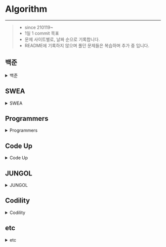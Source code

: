 # Algorithm

-------------------

> - since 210119~
>- 1일 1 commit  목표
> - 문제 사이트별로, 날짜 순으로 기록합니다.
> - README에 기록하지 않으며 풀던 문제들은 복습하며 추가 중 입니다.



## 백준

<details markdown="1"> 
    <summary>백준</summary>  

| 문제번호                                                     | 풀이                                                         | 문제명                       | 분류                            | 날짜                                 | memo                                                         | 🤯    |
| ------------------------------------------------------------ | ------------------------------------------------------------ | ---------------------------- | ------------------------------- | ------------------------------------ | ------------------------------------------------------------ | ---- |
| [1158](https://www.acmicpc.net/problem/1158)                 | [1158](https://github.com/jhk828/Algorithm/blob/master/BJ/Main_BJ_1158_%EC%9A%94%EC%84%B8%ED%91%B8%EC%8A%A4%EB%AC%B8%EC%A0%9C.java) | 요세푸스문제                 | `큐`                            | 21/02/09                             |                                                              | ☑    |
| [1260](https://www.acmicpc.net/problem/1260)                 | [1260](https://github.com/jhk828/Algorithm/blob/master/BJ/Main_BJ_1260_DFS%EC%99%80BFS.java) | DFS와 BFS                    | `DFS` `BFS`                     | 21/02/12<br />21/03/16               |                                                              |      |
| [2206](https://www.acmicpc.net/problem/2206)                 | [2206](https://github.com/jhk828/Algorithm/blob/master/BJ/Main_BJ_2206_%EB%B2%BD%EB%B6%80%EC%88%98%EA%B3%A0%EC%9D%B4%EB%8F%99%ED%95%98%EA%B8%B0.java) | 벽 부수고 이동하기           | `BFS`                           | 21/02/14<br />21/03/17               | [1. visited 배열 3차 -> 벽 부실때, 부시지 않을 때 구분<br />2. 전에 벽을 부셨을 때 보다 더 적은 칸수로 나아갈 수 x](https://jhk0307.tistory.com/302) |      |
| [7576]([www.acmicpc.net/problem/7576](https://www.acmicpc.net/problem/7576)) | [7576](https://github.com/jhk828/Algorithm/blob/8c1c14cfa93b0eae0b5329bab196915f1460b69b/BJ/Main_BJ_7576_%ED%86%A0%EB%A7%88%ED%86%A0.java) | 토마토                       | `BFS`                           | 21/03/02<br />21/04/14               | [bfs](https://jhk0307.tistory.com/326)                       |      |
| [9663](https://www.acmicpc.net/problem/9663)                 | [9663](https://github.com/jhk828/Algorithm/blob/master/BJ/Main_BJ_9663_NQueen.java) | N-Queen                      | `백트랙킹`                      | 21/03/02                             | [1행/ 1열/ 1대각선 -> 1퀸](https://jhk0307.tistory.com/328)  |      |
| [17135](https://www.acmicpc.net/problem/17135)               | [17135](https://github.com/jhk828/Algorithm/blob/master/BJ/Main_BJ_17135_%EC%BA%90%EC%8A%AC%EB%94%94%ED%8E%9C%EC%8A%A4.java) | 캐슬 디펜스                  | `시뮬레이션`                    | 21/03/04                             | **A형 기출**<br />[1) 궁수들이 동시에 여러 적을 노릴 수 있음<br />2) Class의 `compareTo()` 재정의하여 사용하기](https://jhk0307.tistory.com/337) |      |
| [17406](https://www.acmicpc.net/problem/17406)               | [17406](https://github.com/jhk828/Algorithm/blob/master/BJ/Main_BJ_17406_%EB%B0%B0%EC%97%B4%EB%8F%8C%EB%A6%AC%EA%B8%B04_2.java) | 배열 돌리기4                 | `시뮬레이션` `순열`             | 21/02/10<br />21/03/05               | **A형 기출** <br />[1) 배열 복사해서 rotate()해야 다음 경우에 영향 x<br />2) `map[or][oc]` <- `map[nr][nc]` 순서 / 회전 순서 유의](https://jhk0307.tistory.com/300) |      |
| [3109](https://www.acmicpc.net/problem/3109)                 | [3109](https://github.com/jhk828/Algorithm/blob/master/BJ/Main_BJ_3109_%EB%B9%B5%EC%A7%91.java) | 빵집                         | `DFS` `백트랙킹`                | 21/02/20<br />21/03/06               | [가지치기 2가지<br />1) 성공하여 return true를 한 경우 다음 방향으로 탐색x<br />2) 3방 모두 탐색 불가능해도 `visited[r][c]`값 초기화x](https://jhk0307.tistory.com/327) |      |
| [17070](https://www.acmicpc.net/problem/3109)                | [17070](https://github.com/jhk828/Algorithm/blob/master/BJ/Main_BJ_17070_%ED%8C%8C%EC%9D%B4%ED%94%84%EC%98%AE%EA%B8%B0%EA%B8%B01.java) | 파이프 옮기기1               | `시뮬레이션` `DFS`              | 21/03/06<br />21/03/15               | 방향(가로 / 세로 / 대각선)마다 다른 이동조건 확인<br /><br />두번째 파이프 위치만 가지고 풀기 | ☑    |
| [17281](https://www.acmicpc.net/problem/17281)               | [17281](https://github.com/jhk828/Algorithm/blob/master/BJ/Main_BJ_17281_%EC%95%BC%EA%B5%AC_fail.java) | ⚾                            |                                 | 21/03/09 ~ <br />21/03/10            | **A형 기출**<br />**미해결** - 순열/ nextPermutation으로 푸는 중 |      |
| [16236](https://www.acmicpc.net/problem/16236)               | [16236](https://github.com/jhk828/Algorithm/blob/074affdc86a1b09ecad039cec0ea17c628997c92/BJ/Main_BJ_16236_%EC%95%84%EA%B8%B0%EC%83%81%EC%96%B4_2.java) | 아기상어                     | `BFS`                           | 21/03/15<br />21/03/17<br />21/04/20 | [상어보다 큰 물고기 피해가며 거리 구하기](https://jhk0307.tistory.com/344) |      |
| [1759](https://www.acmicpc.net/problem/1759)                 | [1759](https://github.com/jhk828/Algorithm/blob/b7cea277fe4b574d3c24a19626dfeefc197dfa17/BJ/Main_BJ_1759_%EC%95%94%ED%98%B8%EB%A7%8C%EB%93%A4%EA%B8%B0.java) | 암호만들기                   | `조합` `DFS` `정렬`             | 21/03/16                             |                                                              |      |
| [14889](https://www.acmicpc.net/problem/14889)               | [14889](https://github.com/jhk828/Algorithm/blob/master/BJ/Main_BJ_14889_%EC%8A%A4%ED%83%80%ED%8A%B8%EC%99%80%EB%A7%81%ED%81%AC.java) | 스타트와 링크                | `조합` `DFS`                    | 21/03/17                             |                                                              |      |
| [17471](https://www.acmicpc.net/problem/17471)               | [17471](https://github.com/jhk828/Algorithm/blob/f24f3820a0a7e557f42068a6f854f48e7ac70720/BJ/Main_BJ_17471_%EA%B2%8C%EB%A6%AC%EB%A9%98%EB%8D%94%EB%A7%81.java) | 게리멘더링                   | `DFS` `BFS` `그래프`            | 21/03/18<br />21/03/19<br />21/04/11 | **A형 기출**<br />DFS(팀나누기) + BFS(연결유무)              | ☑    |
| [1753](https://www.acmicpc.net/problem/1753)                 | [1753](https://github.com/jhk828/Algorithm/blob/master/BJ/Main_BJ_1753_%EC%B5%9C%EB%8B%A8%EA%B2%BD%EB%A1%9C.java) | 최단경로                     | `최단경로` `Dijkstra`           | 21/03/22                             |                                                              | ☑    |
| [1786](https://www.acmicpc.net/problem/1786)                 | [1786](https://github.com/jhk828/Algorithm/blob/master/BJ/Main_BJ_1786_%EC%B0%BE%EA%B8%B0.java) | 찾기                         | `문자열패턴` `KMP`              | 21/03/22                             |                                                              |      |
| [1463](https://www.acmicpc.net/problem/1463)                 | [1463](https://github.com/jhk828/Algorithm/blob/master/BJ/Main_BJ_1463_1%EB%A1%9C%EB%A7%8C%EB%93%A4%EA%B8%B0.java) | 1로 만들기                   | `DP`                            | 21/03/23                             | [n=1일 때는 값이 1이 아니라 0이다](https://jhk0307.tistory.com/347) |      |
| [2636](https://www.acmicpc.net/problem/2636)                 | [2636](https://github.com/jhk828/Algorithm/blob/fd021f783c3152d12b737dced1ed43f9e72314bb/BJ/Main_BJ_2636_%EC%B9%98%EC%A6%88.java) | 치즈                         | `BFS` `시뮬레이션`              | 21/03/24                             | [공기와 만나는 치즈가 녹음<br />-> 공기부터 탐색](https://jhk0307.tistory.com/350) |      |
| [1600](https://www.acmicpc.net/problem/1600)                 | [1600](https://github.com/jhk828/Algorithm/blob/fd021f783c3152d12b737dced1ed43f9e72314bb/BJ/Main_BJ_1600_%EB%A7%90%EC%9D%B4%EB%90%98%EA%B3%A0%ED%94%88%EC%9B%90%EC%88%AD%EC%9D%B4.java) | 말이되고픈원숭이             | `BFS` 시뮬레이션                | 21/03/24                             | [3차원 visited 배열](https://jhk0307.tistory.com/351)        |      |
| [9205](https://www.acmicpc.net/problem/9205)                 | [9205](https://github.com/jhk828/Algorithm/blob/e974d400f87aa161c18457d64cd43feb7ba136fa/BJ/Main_BJ_9205_%EB%A7%A5%EC%A3%BC%EB%A7%88%EC%8B%9C%EA%B8%B0.java) | 맥주마시기                   | `BFS`                           | 21/03/25                             |                                                              |      |
| [14502](https://www.acmicpc.net/problem/14502)               | [14502](https://github.com/jhk828/Algorithm/blob/a99077fbc197109e0f5b2fa5390c1463cb57301d/BJ/Main_BJ_14502_%EC%97%B0%EA%B5%AC%EC%86%8C.java) | 연구소                       | `DFS` `BFS` `시뮬레이션`        | 21/03/26                             |                                                              | ☑    |
| [2644](https://www.acmicpc.net/problem/2644)                 | [2644](https://github.com/jhk828/Algorithm/blob/a99077fbc197109e0f5b2fa5390c1463cb57301d/BJ/Main_BJ_2644_%EC%B4%8C%EC%88%98%EA%B3%84%EC%82%B0.java) | 촌수계산                     | `BFS`                           | 21/03/26                             | q의 size만큼 poll 하여 자식 노드들 탐색                      | ☑    |
| [11650](https://www.acmicpc.net/problem/11650)               | [11650-1](https://github.com/jhk828/Algorithm/blob/028e14712e7b07dfdd8c5b0e34ebd1f139d9f209/BJ/Main_BJ_11650_%EC%A2%8C%ED%91%9C%EC%A0%95%EB%A0%AC%ED%95%98%EA%B8%B0_Comparable.java)<br />[11650-2](https://github.com/jhk828/Algorithm/blob/028e14712e7b07dfdd8c5b0e34ebd1f139d9f209/BJ/Main_BJ_11650_%EC%A2%8C%ED%91%9C%EC%A0%95%EB%A0%AC%ED%95%98%EA%B8%B0_Comparator.java) | 좌표정렬하기                 | `Sort`                          | 21/03/28                             | [`Comparable` vs `Comparator `](https://jhk0307.tistory.com/323) |      |
| [11650](https://www.acmicpc.net/problem/11650)               | [11650](https://github.com/jhk828/Algorithm/blob/master/BJ/Main_BJ_11651_%EC%A2%8C%ED%91%9C%EC%A0%95%EB%A0%AC%ED%95%98%EA%B8%B02.java) | 좌표정렬하기2                | `Sort`                          | 21/03/28                             |                                                              |      |
| [1181](https://www.acmicpc.net/problem/1181)                 | [1181](https://github.com/jhk828/Algorithm/blob/master/BJ/Main_BJ_1181_%EB%8B%A8%EC%96%B4%EC%A0%95%EB%A0%AC_2.java) | 단어정렬                     | `Sort`                          | 21/03/28                             | `String` - `compareTo()`, `Iterator` - `hasNext`(), `next()` |      |
| [2108](https://www.acmicpc.net/problem/2108)                 | [2108](https://github.com/jhk828/Algorithm/blob/master/BJ/Main_BJ_2108_%ED%86%B5%EA%B3%84%ED%95%99.java) | 통계학                       | `Sort`                          | 21/03/28                             | 음수 범위의 수-> 양수화 하기                                 |      |
| [1427](https://www.acmicpc.net/problem/1427)                 | [1427](https://github.com/jhk828/Algorithm/blob/master/BJ/Main_BJ_1427_%EC%86%8C%ED%8A%B8%EC%9D%B8%EC%82%AC%EC%9D%B4%EB%93%9C.java) | 소트 인사이드                | `Sort`                          | 21/03/28                             | `Collections.reverseOrder()`                                 |      |
| [1026](https://www.acmicpc.net/problem/1026)                 | [1026](https://github.com/jhk828/Algorithm/blob/master/BJ/Main_BJ_1026_%EB%B3%B4%EB%AC%BC.java) | 보물                         | `Sort`                          | 21/03/28                             |                                                              |      |
| [10825](https://www.acmicpc.net/problem/10825)               | [10825](https://github.com/jhk828/Algorithm/blob/master/BJ/Main_BJ_10825_%EA%B5%AD%EC%98%81%EC%88%98.java) | 국영수                       | `Sort`                          | 21/03/28                             | `String` - `compareTo()`                                     |      |
| [17472](https://www.acmicpc.net/problem/17472)               | [17472](https://github.com/jhk828/Algorithm/blob/90b63e7355963b462f507da19ba4590461f567cc/BJ/Main_BJ_17472_%EB%8B%A4%EB%A6%AC%EB%A7%8C%EB%93%A4%EA%B8%B02.java) | 다리만들기2                  | `DFS` `BFS` `Prim`              | 21/03/29<br />/21/04/24              | [Prim - 최소신장트리](https://jhk0307.tistory.com/368)       | ☑    |
| [1755](https://www.acmicpc.net/problem/1755)                 | [1755](https://github.com/jhk828/Algorithm/blob/90b63e7355963b462f507da19ba4590461f567cc/BJ/Main_BJ_1755_%EC%88%AB%EC%9E%90%EB%86%80%EC%9D%B4.java) | 숫자놀이                     | `Sort`                          | 21/03/29                             |                                                              |      |
| [16973](https://www.acmicpc.net/problem/16973)               | [16973](https://github.com/jhk828/Algorithm/blob/063404b757006639199e8b74ba660a16cd6cb1ac/BJ/Main_BJ_16973_%EC%A7%81%EC%82%AC%EA%B0%81%ED%98%95%ED%83%88%EC%B6%9C.java) | 직사각형 탈출                | `BFS`                           | 21/03/31                             | [직사각형 모든 넓이 체크-> 시간초과](https://jhk0307.tistory.com/354) |      |
| [12907](https://www.acmicpc.net/problem/12907)               | [12907](https://github.com/jhk828/Algorithm/blob/5c349daf755aae37e5b1aa4ed2107991bca3f1c2/BJ/Main_BJ_12907_%EB%8F%99%EB%AC%BC%EC%9B%90.java) | 동물원                       |                                 | 21/04/01                             |                                                              | ☑    |
| [18352](https://www.acmicpc.net/problem/18352)               | [18352](https://github.com/jhk828/Algorithm/blob/2f07fddd98697807e3584bf987a14926c2c1cc82/BJ/Main_BJ_18352_%ED%8A%B9%EC%A0%95%EA%B1%B0%EB%A6%AC%EC%9D%98%EB%8F%84%EC%8B%9C%EC%B0%BE%EA%B8%B0.java) | 특정거리의도시찾기           | `BFS`                           | 21/04/05                             | 인접리스트 BFS                                               | ☑    |
| [18405](https://www.acmicpc.net/problem/18405)               | [18405](https://github.com/jhk828/Algorithm/blob/2f07fddd98697807e3584bf987a14926c2c1cc82/BJ/Main_BJ_18405_%EA%B2%BD%EC%9F%81%EC%A0%81%EC%A0%84%EC%97%BC.java) | 경쟁적전염                   | `BFS`                           | 21/04/05                             | BFS - 크기만큼 돌리기                                        | ☑    |
| [17779](https://www.acmicpc.net/problem/17779)               | [17779](https://github.com/jhk828/Algorithm/blob/e97cba8903d44ca03683735b3fd27b3192ff5de3/BJ/Main_BJ_17779_%EA%B2%8C%EB%A6%AC%EB%A7%A8%EB%8D%94%EB%A7%812.java) | 게리멘더링2                  | `시뮬레이션` `BruteForce`       | 21/04/11                             | 배열 최대최소값: 정렬후첫/마지막원소                         | ☑    |
| [2564](https://www.acmicpc.net/problem/2564)                 | [2564](https://github.com/jhk828/Algorithm/blob/f5db1dbe89ffe4cfa3196ec8f41d0c06f4cbc53e/BJ/Main_BJ_2564_%EA%B2%BD%EB%B9%84%EC%9B%90.java) | 경비원                       |                                 | 21/04/13                             | 수식 구현                                                    |      |
| [19238](https://www.acmicpc.net/problem/19238)               | [19238](https://github.com/jhk828/Algorithm/blob/24b980ce1e22e1462cdaae5ba6a3719397adfb3a/BJ/Main_BJ_19238_%EC%8A%A4%ED%83%80%ED%8A%B8%ED%83%9D%EC%8B%9C_2.java) | 스타트 택시                  | `BFS`                           | 21/04/13<br />21/04/21               | [BFS한번만 쓰기](https://jhk0307.tistory.com/361)            | ☑    |
| [19237](https://www.acmicpc.net/problem/19237)               | [19237](https://github.com/jhk828/Algorithm/blob/8c1c14cfa93b0eae0b5329bab196915f1460b69b/BJ/Main_BJ_19237_%EC%96%B4%EB%A5%B8%EC%83%81%EC%96%B4.java) | 어른상어                     | `시뮬레이션`                    | 21/04/14                             | [방향 우선 순위](https://jhk0307.tistory.com/357)            |      |
| [17144](https://www.acmicpc.net/problem/17144)               | [17144](https://github.com/jhk828/Algorithm/blob/8c1c14cfa93b0eae0b5329bab196915f1460b69b/BJ/Main_BJ_17144_%EB%AF%B8%EC%84%B8%EB%A8%BC%EC%A7%80%EC%95%88%EB%85%95.java) | 미세먼지안녕                 | `시뮬레이션`                    | 21/04/14<br />21/04/20               | 사방탐색                                                     | ☑    |
| [20056](https://www.acmicpc.net/problem/20056)               | [20056](https://github.com/jhk828/Algorithm/blob/79352c06cef7bb1774fc8fb71e4dfbf389bd6b98/BJ/Main_BJ_20056_%EB%A7%88%EB%B2%95%EC%82%AC%EC%83%81%EC%96%B4%EC%99%80%ED%8C%8C%EC%9D%B4%EC%96%B4%EB%B3%BC.java) | 마법사상어와 <br />파이어볼  | `시뮬레이션`                    | 21/04/15                             | [한칸에 여러 파이어볼이 있으면 <br />-> 네개로 나누어지고 이동x, 한 칸에 네개 有](https://jhk0307.tistory.com/363) | ☑    |
| [20057](https://www.acmicpc.net/problem/20057)               | [20057](https://github.com/jhk828/Algorithm/blob/f2ff351eeabf321c31140f516771c1931c98cc34/BJ/Main_BJ_20057_%EB%A7%88%EB%B2%95%EC%82%AC%EC%83%81%EC%96%B4%EC%99%80%ED%86%A0%EB%84%A4%EC%9D%B4%EB%8F%84.java) | 마법사상어와<br />토네이도   | `시뮬레이션`                    | 21/04/16                             | [회전 / ddr, ddc](https://jhk0307.tistory.com/367)           | ☑    |
| [20058](https://www.acmicpc.net/problem/20058)               | [20058](https://github.com/jhk828/Algorithm/blob/4748dd4f816b9a36884e0cbeb955f749db7df554/BJ/Main_BJ_20058_%EB%A7%88%EB%B2%95%EC%82%AC%EC%83%81%EC%96%B4%EC%99%80%ED%8C%8C%EC%9D%B4%EC%96%B4%EC%8A%A4%ED%86%B0_bfs.java) | 마법사상어와<br />파이어스톰 | `시뮬레이션`                    | 21/04/16<br />21/04/21               | 1. 사각형 나누기 <br />2.rotate -> 행 기준x, 열 기준으로 밑 행부터 읽음<br />3. 얼음 동시에 녹여야 함!!! -> newMap | ☑    |
| [17143](https://www.acmicpc.net/problem/17143)               | [17143](https://github.com/jhk828/Algorithm/blob/053605b6c5df64ddbe4d0ba3be4275c63f03ba5a/BJ/Main_BJ_17143_%EB%82%9A%EC%8B%9C%EC%99%95.java) | 낚시왕                       | `시뮬레이션`                    | 21/04/16<br />21/04/23               | [새 map에 상어의 새 위치 넣고 return하기](https://jhk0307.tistory.com/365) |      |
| [17780](https://www.acmicpc.net/problem/17780)               | [17780](https://github.com/jhk828/Algorithm/blob/053605b6c5df64ddbe4d0ba3be4275c63f03ba5a/BJ/Main_BJ_17780_%EC%83%88%EB%A1%9C%EC%9A%B4%EA%B2%8C%EC%9E%84.java) | 새로운게임                   | `시뮬레이션`                    | 21/04/16                             | 1. 큐 순서 바꾸기: <br />스택에 넣었다가 큐에 넣기<br />2. 큐 사이즈>=4 -> 멈추기 <br />3. 방향바꾸기 | ☑    |
| [19236](https://www.acmicpc.net/problem/19236)               | [19236](https://github.com/jhk828/Algorithm/blob/42876aba097cda9a8ce44714f3f72868552d80e8/BJ/Main_BJ_19236_%EC%B2%AD%EC%86%8C%EB%85%84%EC%83%81%EC%96%B4.java) | 청소년 상어                  | `시뮬레이션` `DFS`              | 21/04/04<br />21/04/17<br />21/04/18 | 1. 함수 인자로 배열을 전달-> 다른 함수에서 변경<br />2. 상어가 갈 수 있는 위치들: dfs | ☑    |
| [2239](https://www.acmicpc.net/problem/2239)                 | [2239](https://github.com/jhk828/Algorithm/blob/master/BJ/Main_BJ_2239_%EC%8A%A4%EB%8F%84%EC%BF%A0.java) | 스도쿠                       | `DFS` `백트랙킹`                | 21/04/18                             | 대입할 때 마다 대입 가능한지 확인                            | ☑    |
| [17142](https://www.acmicpc.net/problem/17142)               | [17142](https://github.com/jhk828/Algorithm/blob/940bc15f3a868cf5627a600c88b497f6112dcd97/BJ/Main_BJ_17142_%EC%97%B0%EA%B5%AC%EC%86%8C3.java) | 연구소 3                     | `시뮬레이션` `DFS` `조합`       | 21/04/19<br />21/04/23               | [비활성 바이러스 처리](https://jhk0307.tistory.com/366)      |      |
| [15686](https://www.acmicpc.net/problem/15686)               | [15686](https://github.com/jhk828/Algorithm/blob/8223d4e3f6290757a17cb0d750050230e8c503ba/BJ/Main_BJ_15686_%EC%B9%98%ED%82%A8%EB%B0%B0%EB%8B%AC.java) | 치킨 배달                    | `시뮬레이션` `DFS` `조합`       | 210217<br />21/04/19                 | [M개 폐업x <br />M개만 살려놓고 나머지를 폐업](https://jhk0307.tistory.com/360) |      |
| [14503](https://www.acmicpc.net/problem/14503)               | [14503](https://github.com/jhk828/Algorithm/blob/59da043bfe048f813d338d3a2bd969b3d844e3c0/BJ/Main_BJ_14503_%EB%A1%9C%EB%B4%87%EC%B2%AD%EC%86%8C%EA%B8%B0.java) | 로봇 청소기                  | `시뮬레이션` `BFS`              | 21/04/20                             | [1. 왼쪽으로회전 <br />2.후진 3. 후진할때는 이미 방문한 칸도 갈 수 있음](https://jhk0307.tistory.com/359) | ☑    |
| [2667](https://www.acmicpc.net/problem/2667)                 | [2667](https://github.com/jhk828/Algorithm/blob/64428bb2043344cdf3d09f60a40ab403379fb898/BJ/Main_BJ_2667_%EB%8B%A8%EC%A7%80%EB%B2%88%ED%98%B8%EB%B6%99%EC%9D%B4%EA%B8%B0.java) | 단지번호붙이기               | `BFS` `DFS`                     | 21/02/12<br />21/04/20               | 방문 안한 단지 위치를 시작점으로 bfs 탐색                    |      |
| [16926](https://www.acmicpc.net/problem/16926)               | [16926](https://github.com/jhk828/Algorithm/blob/master/BJ/Main_BJ_16926_%EB%B0%B0%EC%97%B4%EB%8F%8C%EB%A6%AC%EA%B8%B01.javak) | 배열 돌리기 1                | `구현`                          | 21/02/10<br />21/04/20               | 마지막 `map[nr][nc]` <- 처음 `map[or][oc]`                   |      |
| [1194](https://www.acmicpc.net/problem/1194)                 | [1194](https://github.com/jhk828/Algorithm/blob/4748dd4f816b9a36884e0cbeb955f749db7df554/BJ/Main_BJ_1194_%EB%8B%AC%EC%9D%B4%EC%B0%A8%EC%98%A4%EB%A5%B8%EB%8B%A4%EA%B0%80%EC%9E%90.java) | 달이 차오른다, 가자          | `BFS` `비트마스킹`              | 21/04/21                             |                                                              |      |
| [15683](https://www.acmicpc.net/problem/15683)               | [15683](https://github.com/jhk828/Algorithm/blob/4748dd4f816b9a36884e0cbeb955f749db7df554/BJ/Main_BJ_15683_%EA%B0%90%EC%8B%9C.java) | 감시                         | `시뮬레이션` `브루트포스`       | 21/04/21                             |                                                              |      |
| [16235](https://www.acmicpc.net/problem/16235)               | [16235](https://github.com/jhk828/Algorithm/blob/0600755b045a798c0cb878c4dc87b760d8006a1a/BJ/Main_BJ_16235_%EB%82%98%EB%AC%B4%EC%9E%AC%ED%85%8C%ED%81%AC.java) | 나무재테크                   | `시뮬레이션`                    | 21/04/22                             |                                                              |      |
| [2846](https://www.acmicpc.net/problem/2846)                 | [2846](https://github.com/jhk828/Algorithm/blob/master/BJ/Main_BJ_2846_%EC%98%A4%EB%A5%B4%EB%A7%89%EA%B8%B8.java) | 오르막길                     | 구현                            | 21/05/02                             |                                                              |      |
| [2750](https://www.acmicpc.net/problem/2750)                 | [2750-1](https://github.com/jhk828/Algorithm/blob/master/BJ/Main_BJ_2750_%EC%88%98%EC%A0%95%EB%A0%AC%ED%95%98%EA%B8%B0_mergeSort.java)<br />[2750-2](https://github.com/jhk828/Algorithm/blob/master/BJ/Main_BJ_2750_%EC%88%98%EC%A0%95%EB%A0%AC%ED%95%98%EA%B8%B0_quickSort.java) | 수 정렬하기                  | `Sort`                          | 21/05/16                             | 퀵 소트 & 머지소트                                           |      |
| [1743](https://www.acmicpc.net/problem/1743)                 | [1743](https://github.com/jhk828/Algorithm/blob/master/BJ/Main_BJ_1743_%EC%9D%8C%EC%8B%9D%EB%AC%BC%ED%94%BC%ED%95%98%EA%B8%B0.java) | 음식물 피하기                | `BFS`                           | 21/05/30                             |                                                              |      |
| [2252](https://www.acmicpc.net/problem/2252)                 | [2252](https://github.com/jhk828/Algorithm/blob/master/BJ/Main_BJ_2252_%EC%A4%84%EC%84%B8%EC%9A%B0%EA%B8%B0.java) | 줄세우기                     | `위상정렬`                      | 21/05/30                             |                                                              |      |
| [18428](https://www.acmicpc.net/problem/18428)               | [18428](https://github.com/jhk828/Algorithm/blob/d7d66e6f412a290d56e26f2dcd129fc34abcbefb/BJ/Main_BJ_16234_%EC%9D%B8%EA%B5%AC%EC%9D%B4%EB%8F%99_fail.java) | 감시피하기                   | `조합` `브루트포스`             | 21/06/03                             |                                                              |      |
| [16234](https://www.acmicpc.net/problem/16234)               | [16234](https://github.com/jhk828/Algorithm/blob/4f42c216c2e6d244c3364361682e2970bd847743/BJ/Main_BJ_16234_%EC%9D%B8%EA%B5%AC%EC%9D%B4%EB%8F%99.java) | 인구 이동                    | `BFS`                           | 21/06/06                             | `map` 안변하게 주의, `newMap`선언                            |      |
| [1904](https://www.acmicpc.net/problem/1904)                 | [1903](https://github.com/jhk828/Algorithm/blob/05c5788fd4e78bb6f3637670396d0aa533969f5b/BJ/Main_BJ_1904_01%ED%83%80%EC%9D%BC.java) | 01타일                       | `DP`                            | 21/06/11                             |                                                              |      |
| [1003](https://www.acmicpc.net/problem/1003)                 | [1003](https://github.com/jhk828/Algorithm/blob/05c5788fd4e78bb6f3637670396d0aa533969f5b/BJ/Main_BJ_1003_%ED%94%BC%EB%B3%B4%EB%82%98%EC%B9%98%ED%95%A8%EC%88%98.java) | 피보나치함수                 | `DP`                            | 21/06/11                             |                                                              |      |
| [9184](https://www.acmicpc.net/problem/9184)                 | [9184](https://github.com/jhk828/Algorithm/blob/05c5788fd4e78bb6f3637670396d0aa533969f5b/BJ/Main_BJ_9184_%EC%8B%A0%EB%82%98%EB%8A%94%ED%95%A8%EC%88%98%EC%8B%A4%ED%96%89.java) | 신나는함수실행               | `DP`                            | 21/06/11                             |                                                              |      |
| [9461](https://www.acmicpc.net/problem/9461)                 | [9461](https://github.com/jhk828/Algorithm/blob/05c5788fd4e78bb6f3637670396d0aa533969f5b/BJ/Main_BJ_9461_%ED%8C%8C%EB%8F%84%EB%B0%98%EC%88%98%EC%97%B4.java) | 파도반 수열                  | `DP`                            | 21/06/11                             |                                                              |      |
| [10844](https://www.acmicpc.net/problem/10844)               | [10844](https://github.com/jhk828/Algorithm/blob/master/BJ/Main_BJ_10844_%EC%89%AC%EC%9A%B4%EA%B3%84%EB%8B%A8%EC%88%98.java) | 쉬운계단수                   | `DP`                            | 21/06/12                             |                                                              |      |
| [1149](https://www.acmicpc.net/problem/1149)                 | [1149](https://github.com/jhk828/Algorithm/blob/master/BJ/Main_BJ_1149_RGB%EA%B1%B0%EB%A6%AC.java) | RGB 거리                     | `DP`                            | 21/03/23<br />21/06/12               | [.](https://jhk0307.tistory.com/348)                         |      |
| [1932](https://www.acmicpc.net/problem/1932)                 | [1932-1](https://github.com/jhk828/Algorithm/blob/4f42c216c2e6d244c3364361682e2970bd847743/BJ/Main_BJ_1932_%EC%A0%95%EC%88%98%EC%82%BC%EA%B0%81%ED%98%95.java)<br />[1932-2](https://github.com/jhk828/Algorithm/blob/master/BJ/Main_BJ_1932_%EC%A0%95%EC%88%98%EC%82%BC%EA%B0%81%ED%98%95_2.java) | 정수 삼각형                  | `DP`                            | 21/06/06<br />21/06/12               | https://jhk0307.tistory.com/373                              |      |
| [2579](https://www.acmicpc.net/problem/2579)                 | [2579](https://github.com/jhk828/Algorithm/blob/master/BJ/Main_BJ_2579_%EA%B3%84%EB%8B%A8%EC%98%A4%EB%A5%B4%EA%B8%B0.java) | 계단 오르기                  | `DP`                            | 21/06/12                             |                                                              |      |
| [2156](https://www.acmicpc.net/problem/2156)                 | [2156](https://github.com/jhk828/Algorithm/blob/master/BJ/Main_BJ_2156_%ED%8F%AC%EB%8F%84%EC%A3%BC%EC%8B%9C%EC%8B%9D.java) | 포도주 시식                  | `DP`                            | 21/06/13                             |                                                              |      |
| [11053](https://www.acmicpc.net/problem/11053)               | [11053](https://github.com/jhk828/Algorithm/blob/master/BJ/Main_BJ_11053_%EA%B0%80%EC%9E%A5%EA%B8%B4%EC%A6%9D%EA%B0%80%ED%95%98%EB%8A%94%EB%B6%80%EB%B6%84%EC%88%98%EC%97%B4.java) | 가장 긴 증가하는 부분 수열   | `DP`                            | 21/06/14                             |                                                              |      |
| [11054](https://www.acmicpc.net/problem/11054)               | [11054](https://github.com/jhk828/Algorithm/blob/master/BJ/Main_BJ_11054_%EA%B0%80%EC%9E%A5%EA%B8%B4%EB%B0%94%EC%9D%B4%ED%86%A0%EB%8B%89%EB%B6%80%EB%B6%84%EC%88%98%EC%97%B4.java) | 가장 긴 바이토닉 부분 수열   | `DP`                            | 21/06/15                             |                                                              |      |
| [1912](https://www.acmicpc.net/problem/1912)                 | [1912](https://github.com/jhk828/Algorithm/blob/master/BJ/Main_BJ_1912_%EC%97%B0%EC%86%8D%ED%95%A9.java) | 연속합                       | `DP`                            | 21/06/16                             |                                                              |      |
| [2565](https://www.acmicpc.net/problem/2565)                 | [2565](https://github.com/jhk828/Algorithm/blob/master/BJ/Main_BJ_2565_%EC%A0%84%EA%B9%83%EC%A4%84.java) | 전깃줄                       | `DP`                            | 21/06/16                             |                                                              |      |
| [9251](https://www.acmicpc.net/problem/9251)                 | [9251](https://github.com/jhk828/Algorithm/blob/master/BJ/Main_BJ_9251_LCS.java) | LCS                          | `DP`                            | 21/06/17                             |                                                              |      |
| [9372](https://www.acmicpc.net/problem/9372)                 | [9372](https://github.com/jhk828/Algorithm/blob/master/BJ/Main_BJ_9372_%EC%83%81%EA%B7%BC%EC%9D%B4%EC%9D%98%EC%97%AC%ED%96%89.java) | 상근이의 여행                | `MST`                           | 21/06/17                             |                                                              |      |
| [10809](https://www.acmicpc.net/problem/10809)               | [10809](https://github.com/jhk828/Algorithm/blob/master/BJ/Main_BJ_10809_%EC%95%8C%ED%8C%8C%EB%B2%B3%EC%B0%BE%EA%B8%B0.java) | 알파벳 찾기                  | `문자열`                        | 21/06/17                             |                                                              |      |
| [15649](https://www.acmicpc.net/problem/15649)               | [15649](https://github.com/jhk828/Algorithm/blob/master/BJ/Main_BJ_15649_N%EA%B3%BCM1.java) | N과 M (1)                    | `순열/조합` `DFS`               | 21/06/21                             |                                                              |      |
| [15650](https://www.acmicpc.net/problem/15650)               | [15650](https://github.com/jhk828/Algorithm/blob/master/BJ/Main_BJ_15650_N%EA%B3%BCM2.java) | N과 M (2)                    | `순열/조합` `DFS`               | 21/06/21                             |                                                              |      |
| [2629](https://www.acmicpc.net/problem/2629)                 | [2629](https://github.com/jhk828/Algorithm/blob/master/BJ/Main_BJ_2629_%EC%96%91%ED%8C%94%EC%A0%80%EC%9A%B8.java) | 양팔저울                     | `DP`                            | 21/06/25                             | [배낭 문제 응용](https://jhk0307.tistory.com/378)            |      |
| [14719](https://www.acmicpc.net/problem/14719)               | 14719                                                        | 빗물                         | `구현`                          |                                      | fail                                                         |      |
| [1806](https://www.acmicpc.net/problem/1806)                 | [1806](https://github.com/jhk828/Algorithm/blob/master/BJ/Main_BJ_1806_%EB%B6%80%EB%B6%84%ED%95%A9.java) | 부분합                       | `투포인터`                      | 21/07/01                             |                                                              | ☑    |
| [9095](https://www.acmicpc.net/problem/9095)                 | [9095](https://github.com/jhk828/Algorithm/blob/master/BJ/Main_BJ_9095_123%EB%8D%94%ED%95%98%EA%B8%B0.java) | 1, 2, 3 더하기               | `DP`                            | 21/07/01                             |                                                              |      |
| [1922](https://www.acmicpc.net/problem/1922)                 | [1922](https://github.com/jhk828/Algorithm/blob/master/BJ/Main_BJ_1922_%EB%84%A4%ED%8A%B8%EC%9B%8C%ED%81%AC%EC%97%B0%EA%B2%B0.java) | 네트워크 연결                | `MST`                           | 21/07/02                             |                                                              |      |
| [4485](https://www.acmicpc.net/problem/4485)                 | [4485](https://github.com/jhk828/Algorithm/blob/master/BJ/Main_BJ_4485_%EB%85%B9%EC%83%89%EC%98%B7%EC%9E%85%EC%9D%80%EC%95%A0%EA%B0%80%EC%A0%A4%EB%8B%A4%EC%A7%802.java) | 녹색 옷 입은 애가 젤다지?    | `최단경로` `Dijkstra`           | 21/06/24<br />21/07/02               |                                                              |      |
| [1261](https://www.acmicpc.net/problem/1261)                 | [dfs](https://github.com/jhk828/Algorithm/blob/master/BJ/Main_BJ_1261_%EC%95%8C%EA%B3%A0%EC%8A%A4%ED%8C%9F_dfs.java)<br />[bfs](https://github.com/jhk828/Algorithm/blob/master/BJ/Main_BJ_1261_%EC%95%8C%EA%B3%A0%EC%8A%A4%ED%8C%9F_bfs.java)<br />[dijkstra](https://github.com/jhk828/Algorithm/blob/master/BJ/Main_BJ_1261_%EC%95%8C%EA%B3%A0%EC%8A%A4%ED%8C%9F_dijkstra.java) | 알고스팟                     | `bfs` `dijkstra`                | 21/07/02                             |                                                              |      |
| [15591](https://www.acmicpc.net/problem/15591)               | [15591](https://github.com/jhk828/Algorithm/blob/master/BJ/Main_BJ_15591_MooTube.java) | MooTube                      | `bfs` `graph`                   | 21/07/04                             |                                                              |      |
| [1197](https://www.acmicpc.net/problem/1197)                 | [1197](https://github.com/jhk828/Algorithm/blob/master/BJ/Main_BJ_1197_%EC%B5%9C%EC%86%8C%EC%8A%A4%ED%8C%A8%EB%8B%9D%ED%8A%B8%EB%A6%AC_Kruskal.java) | 최소스패닝트리               | `MST`                           | 21/07/05                             | 합집합 연산이 가능!해야 사이클 발생 x                        |      |
| [1789](https://www.acmicpc.net/problem/1789)                 | 1789                                                         |                              | 수들의 합                       | 21/07/11                             |                                                              |      |
| [1303](https://www.acmicpc.net/problem/1303)                 | [1303](https://github.com/jhk828/Algorithm/blob/master/BJ/Main_BJ_1303_%EC%A0%84%EC%9F%81%EC%A0%84%ED%88%AC.java) | 전쟁 - 전투                  | `bfs`                           | 21/05/29<br />21/07/08               |                                                              |      |
| [16953](https://www.acmicpc.net/problem/16953)               | [16953](https://github.com/jhk828/Algorithm/blob/master/BJ/Main_BJ_16953_AB_bfs.java) | A → B                        | `dfs` `bfs`                     | 21/07/09                             |                                                              |      |
| [2920](https://www.acmicpc.net/problem/2920)                 | [2920](https://github.com/jhk828/Algorithm/blob/master/BJ/Main_BJ_2920_%EC%9D%8C%EA%B3%84.java) | 음계                         |                                 | 21/07/24                             |                                                              |      |
| [2798](https://www.acmicpc.net/problem/2798)                 | [2798](https://github.com/jhk828/Algorithm/blob/master/BJ/Main_BJ_2798_%EB%B8%94%EB%9E%99%EC%9E%AD.java) | 블랙잭                       | `dfs`                           | 21/07/24                             |                                                              |      |
| [1874](https://www.acmicpc.net/problem/1874)                 | [1874](https://github.com/jhk828/Algorithm/blob/master/BJ/Main_BJ_1874_%EC%8A%A4%ED%83%9D%EC%88%9C%EC%97%B4.java) | 스택수열                     | `스택`                          | 21/07/25                             |                                                              |      |
| [1966](https://www.acmicpc.net/problem/1966)                 | [1966](https://github.com/jhk828/Algorithm/blob/master/BJ/Main_BJ_1966_%ED%94%84%EB%A6%B0%ED%84%B0%ED%81%90.java) | 프린터 큐                    | `큐`                            | 21/07/25                             |                                                              |      |
| [5397](https://www.acmicpc.net/problem/5397)                 | 5397                                                         | 키로거                       | `스택`                          | 21/07/25                             | fail                                                         | ☑    |
| [1920](https://www.acmicpc.net/problem/1920)                 | [1920](https://github.com/jhk828/Algorithm/blob/master/BJ/Main_BJ_1920_%EC%88%98%EC%B0%BE%EA%B8%B0.java) | 수 찾기                      | `이분탐색`, `set`               | 21/05/17<br />21/07/26               |                                                              |      |
| [4195](https://www.acmicpc.net/problem/4195)                 | [4195](https://github.com/jhk828/Algorithm/blob/master/BJ/Main_BJ_4195_%EC%B9%9C%EA%B5%AC%EB%84%A4%ED%8A%B8%EC%9B%8C%ED%81%AC.java) | 친구 네트워크                | `UnionFind` `graph`             | 21/07/01<br />21/07/26               | 시간초과 -> level 배열 관리                                  | ☑    |
| [7490](https://www.acmicpc.net/problem/7490)                 | [7490](https://github.com/jhk828/Algorithm/blob/master/BJ/Main_BJ_7490_0%EB%A7%8C%EB%93%A4%EA%B8%B0.java) | 0만들기                      | `재귀` `문자열`                 | 21/07/27                             |                                                              |      |
| [1543](https://www.acmicpc.net/problem/1543)                 | [1543](https://github.com/jhk828/Algorithm/blob/master/BJ/Main_BJ_1543_%EB%AC%B8%EC%84%9C%EA%B2%80%EC%83%89.java) | 문서 검색                    | `문자열` `브루트포스`           | 21/07/27                             |                                                              |      |
| [1568](https://www.acmicpc.net/problem/1568)                 | [1568](https://github.com/jhk828/Algorithm/blob/master/BJ/Main_BJ_1568_%EC%83%88.java) | 새                           | `구현`                          | 21/07/27                             |                                                              |      |
| [1302](https://www.acmicpc.net/problem/1302)                 | [1302](https://github.com/jhk828/Algorithm/blob/master/BJ/Main_BJ_1302_%EB%B2%A0%EC%8A%A4%ED%8A%B8%EC%85%80%EB%9F%AC.java) | 베스트셀러                   | `해시`                          | 21/07/28                             | `Collections.max(map.values())`                              |      |
| [1668](https://www.acmicpc.net/problem/1668)                 | [1668](https://github.com/jhk828/Algorithm/blob/master/BJ/Main_BJ_1668_%ED%8A%B8%EB%A1%9C%ED%94%BC%EC%A7%84%EC%97%B4.java) | 트로피진열                   | `구현`                          | 21/07/28                             |                                                              |      |
| [2110](https://www.acmicpc.net/problem/2110)                 | [2110](https://github.com/jhk828/Algorithm/blob/master/BJ/Main_BJ_2110_%EA%B3%B5%EC%9C%A0%EA%B8%B0%EC%84%A4%EC%B9%98%20.java) | 공유기 설치                  | `이진탐색`                      | 21/07/29                             | fail                                                         | ☑    |
| [1991](https://www.acmicpc.net/problem/1991)                 | [1991](https://github.com/jhk828/Algorithm/blob/master/BJ/Main_BJ_1991_%ED%8A%B8%EB%A6%AC%EC%88%9C%ED%9A%8C.java) | 트리 순회                    | `트리`                          | 21/07/30                             |                                                              |      |
| [1927](https://www.acmicpc.net/problem/1927)                 | [1927](https://github.com/jhk828/Algorithm/blob/master/BJ/Main_BJ_1927_%EC%B5%9C%EC%86%8C%ED%9E%99%20.java) | 최소힙                       | `힙`                            | 21/07/31                             |                                                              |      |
| [1325](https://www.acmicpc.net/problem/1325)                 | 1325                                                         | 효율적인 해킹                | `bfs`                           | 21/08/04                             | 시간초과                                                     | ☑    |
| [10282](https://www.acmicpc.net/problem/10282)               | [10282](https://github.com/jhk828/Algorithm/blob/master/BJ/Main_BJ_10282_%ED%95%B4%ED%82%B9.java) | 해킹                         | `dijkstra`                      | 21/08/07                             |                                                              |      |
| [5585](https://www.acmicpc.net/problem/5585)                 | [5585](https://github.com/jhk828/Algorithm/blob/master/BJ/Main_BJ_5585_%EA%B1%B0%EC%8A%A4%EB%A6%84%EB%8F%88.java) | 거스름돈                     | `그리디`                        | 21/08/08                             |                                                              |      |
| [1236](https://www.acmicpc.net/problem/1236)                 | [1236](https://github.com/jhk828/Algorithm/blob/master/BJ/Main_BJ_1236_%EC%84%B1%EC%A7%80%ED%82%A4%EA%B8%B0.java) | 성 지키기                    | `구현`                          | 21/08/09                             |                                                              |      |
| [1439](https://www.acmicpc.net/problem/1439)                 | [1439](https://github.com/jhk828/Algorithm/blob/master/BJ/Main_BJ_1439_%EB%92%A4%EC%A7%91%EA%B8%B0.java) | 뒤집기                       | `그리디`                        | 21/08/09                             |                                                              |      |
| [2012](https://www.acmicpc.net/problem/2012)                 | [2012](https://github.com/jhk828/Algorithm/blob/master/BJ/Main_2012_BJ_%EB%93%B1%EC%88%98%EB%A7%A4%EA%B8%B0%EA%B8%B0.java) | 등수매기기                   | `그리디`                        | 21/08/10                             |                                                              |      |
| [1987](https://www.acmicpc.net/problem/1987)                 | [1987](https://github.com/jhk828/Algorithm/blob/master/BJ/Main_BJ_1987_%EC%95%8C%ED%8C%8C%EB%B2%B3.java) | 알파벳                       | `백트래킹`                      | 21/08/10                             |                                                              |      |
| [1092](https://www.acmicpc.net/problem/1092)                 | 1092                                                         | 배                           | `그리디`                        | 21/08/11                             | `fail`                                                       |      |
| [2212](https://www.acmicpc.net/problem/2212)                 | [2212](https://github.com/jhk828/Algorithm/blob/master/BJ/Main_BJ_2212_%EC%84%BC%EC%84%9C.java) | 센서                         | `그리디`                        | 21/08/11                             |                                                              |      |
| [1461](https://www.acmicpc.net/problem/1461)                 | 1461                                                         | 도서관                       | `그리디`                        | 21/08/12                             |                                                              |      |
| [1781](https://www.acmicpc.net/problem/1781)                 | 1781                                                         | 컵라면                       | `그리디`                        | 21/08/13                             | `fail`                                                       |      |
| [1976](https://www.acmicpc.net/problem/1976)                 | 1976                                                         | 여행 가자                    | `UnionFind`                     | 21/06/30<br />21/08/14               | `fail`                                                       |      |
| [1647](https://www.acmicpc.net/problem/1647)                 | [1647](https://github.com/jhk828/Algorithm/blob/master/BJ/Main_BJ_1647_%EB%8F%84%EC%8B%9C%EB%B6%84%ED%95%A0%EA%B3%84%ED%9A%8D_2.java) | 도시분할계획                 | `MST` `Kruskal` `UnionFind`     | 21/05/31<br />21/08/15               | 가중치 작은 간선 순                                          |      |
| [2606](https://www.acmicpc.net/problem/2606)                 | [2606-dfs](https://github.com/jhk828/Algorithm/blob/master/BJ/Main_BJ_2606_%EB%B0%94%EC%9D%B4%EB%9F%AC%EC%8A%A4_dfs.java)<br />2606-union | 바이러스                     | `dfs` `bfs` `UnionFind` `graph` | 21/07/01<br />21/08/16               |                                                              |      |
| [1238](https://www.acmicpc.net/problem/1238)                 | 1238                                                         | 파티                         | `최단경로` `Dijkstra`           | 21/06/25<br />21/08/17               | [도착지 갔다가 돌아오기](https://jhk0307.tistory.com/377)<br />fail |      |
| [12865](https://www.acmicpc.net/problem/12865)               | [12865](https://github.com/jhk828/Algorithm/blob/master/BJ/Main_BJ_12865_%ED%8F%89%EB%B2%94%ED%95%9C%EB%B0%B0%EB%82%AD.java) | 평범한 배낭                  | `DP`                            | 21/06/18<br />21/08/20               |                                                              |      |
| [2204](https://www.acmicpc.net/problem/2204)                 | [2204](https://github.com/jhk828/Algorithm/blob/master/BJ/Main_BJ_2204_%EB%8F%84%EB%B9%84%EC%9D%98%EB%82%9C%EB%8F%85%EC%A6%9D%ED%85%8C%EC%8A%A4%ED%8A%B8.java) | 도비의 난독증 테스트         | `문자열`                        | 21/08/21                             |                                                              |      |
| [15565](https://www.acmicpc.net/problem/15565)               | 15565                                                        | 귀여운 라이언                | `투포인터`                      | 21/08/21                             | fail, `dp`로 푸니 메모리 초과                                | ☑    |
| [16432](https://www.acmicpc.net/problem/16432)               | 16432                                                        | 떡장수와 호랑이              | `dfs` `백트래킹`                | 21/08/22                             | 방문 해제 하면 안되는 이유!!                                 | ☑    |
| 12896                                                        | 12896                                                        | 스크루지 민호                | ` 그래프` `트리`                | 21/08/22                             | `fail` 시간초과 ㅜㅜ                                         | ☑    |



</details>

## SWEA

<details markdown="1"> 
    <summary>SWEA</summary>

| 문제번호                                                     | 풀이                                                         | 문제명                           | 분류                        | 날짜                     | memo                                                         | 🤯    |
| ------------------------------------------------------------ | ------------------------------------------------------------ | -------------------------------- | --------------------------- | ------------------------ | ------------------------------------------------------------ | ---- |
| [1873](https://swexpertacademy.com/main/code/problem/problemDetail.do?contestProbId=AV5LyE7KD2ADFAXc&categoryId=AV5LyE7KD2ADFAXc&categoryType=CODE&problemTitle=%EB%B0%B0%ED%8B%80&orderBy=FIRST_REG_DATETIME&selectCodeLang=ALL&select-1=&pageSize=10&pageIndex=1) | [1873](https://github.com/jhk828/Algorithm/blob/master/SW%20Expert/Solution_D3_1873_%EC%83%81%ED%98%B8%EC%9D%98%EB%B0%B0%ED%8B%80%ED%95%84%EB%93%9C.java) | 상호의 배틀필드                  | `시뮬레이션`                | 21/02/03                 |                                                              | ☑    |
| [9229](https://swexpertacademy.com/main/code/problem/problemDetail.do?contestProbId=AW8Wj7cqbY0DFAXN&categoryId=AW8Wj7cqbY0DFAXN&categoryType=CODE&problemTitle=%ED%95%9C%EB%B9%88&orderBy=FIRST_REG_DATETIME&selectCodeLang=ALL&select-1=&pageSize=10&pageIndex=1) | [9229]()                                                     | 한빈이와 Spot Mart               | `부분집합` `조합`           | 21/02/08                 | 부분집합으로 nCr 구하기<br />`total`값을 부분집합 파라미터로 넘기기 |      |
| [5215](swexpertacademy.com/main/code/problem/problemDetail.do?contestProbId=AWT-lPB6dHUDFAVT&categoryId=AWT-lPB6dHUDFAVT&categoryType=CODE&problemTitle=%ED%96%84%EB%B2%84%EA%B1%B0&orderBy=FIRST_REG_DATETIME&selectCodeLang=ALL&select-1=&pageSize=10&pageIndex=1) | [5215](https://github.com/jhk828/Algorithm/blob/master/SW%20Expert/Solution_D3_5215_%ED%96%84%EB%B2%84%EA%B1%B0%EB%8B%A4%EC%9D%B4%EC%96%B4%ED%8A%B8.java) | 햄버거 다이어트                  | `부분집합`                  | 21/02/08                 | `total`값을 부분집합 파라미터로 넘기기                       |      |
| [6808](https://swexpertacademy.com/main/code/problem/problemDetail.do?contestProbId=AWgv9va6HnkDFAW0&categoryId=AWgv9va6HnkDFAW0&categoryType=CODE&problemTitle=%EC%B9%B4%EB%93%9C%EA%B2%8C%EC%9E%84&orderBy=FIRST_REG_DATETIME&selectCodeLang=ALL&select-1=&pageSize=10&pageIndex=1) | [6808](https://github.com/jhk828/Algorithm/blob/master/SW%20Expert/Solution_D3_6808_%EA%B7%9C%EC%98%81%EC%9D%B4%EC%99%80%EC%9D%B8%EC%98%81%EC%9D%B4%EC%9D%98%EC%B9%B4%EB%93%9C%EA%B2%8C%EC%9E%84_2.java) | 규영이와 인영이의 <br />카드게임 | `순열` `DFS`                | 21/02.14<br />21/03/13   | 순열로 팩토리얼                                              |      |
| [4012](https://swexpertacademy.com/main/code/problem/problemDetail.do?contestProbId=AWIeUtVakTMDFAVH&categoryId=AWIeUtVakTMDFAVH&categoryType=CODE&problemTitle=4012&orderBy=FIRST_REG_DATETIME&selectCodeLang=ALL&select-1=&pageSize=10&pageIndex=1&&&&&&&&&#none) | [4012](https://github.com/jhk828/Algorithm/blob/master/SW%20Expert/Solution_%EB%AA%A8%EC%9D%98_4012_%EC%9A%94%EB%A6%AC%EC%82%AC_2.java) | 요리사                           | `부분집합`                  | 21/02/19<br />21/03/14   | [부분집합으로 nCr 구하기](https://jhk0307.tistory.com/341)   |      |
| [3234](https://swexpertacademy.com/main/code/problem/problemDetail.do?contestProbId=AWAe7XSKfUUDFAUw&categoryId=AWAe7XSKfUUDFAUw&categoryType=CODE&problemTitle=%EC%A4%80%ED%99%98&orderBy=FIRST_REG_DATETIME&selectCodeLang=ALL&select-1=&pageSize=10&pageIndex=1) | [3234](https://github.com/jhk828/Algorithm/blob/master/SW%20Expert/Solution_D4_3234_%EC%A4%80%ED%99%98%EC%9D%B4%EC%9D%98%EC%96%91%ED%8C%94%EC%A0%80%EC%9A%B8.java) | 준환이의 양팔저울                | `순열` `DFS`                | 21/02/19                 |                                                              | ☑    |
| [1767](https://swexpertacademy.com/main/code/problem/problemDetail.do?contestProbId=AV4suNtaXFEDFAUf&categoryId=AV4suNtaXFEDFAUf&categoryType=CODE&problemTitle=1767&orderBy=FIRST_REG_DATETIME&selectCodeLang=ALL&select-1=&pageSize=10&pageIndex=1&&&&&&&&&) | [1767](https://github.com/jhk828/Algorithm/blob/master/SW%20Expert/Solution_D_1767_%ED%94%84%EB%A1%9C%EC%84%B8%EC%84%9C%EC%97%B0%EA%B2%B0%ED%95%98%EA%B8%B0_2.java) | 프로세서 연결하기                | `부분집합` `백트래킹` `DFS` | 21/02/25<br />21/03/01   | [1) 전선 교차x <br />2) 4방향 모두 탐색할 필요 x](https://jhk0307.tistory.com/335) |      |
| [1749](https://swexpertacademy.com/main/code/problem/problemDetail.do?contestProbId=AV5PoOKKAPIDFAUq&categoryId=AV5PoOKKAPIDFAUq&categoryType=CODE&problemTitle=1949&orderBy=FIRST_REG_DATETIME&selectCodeLang=ALL&select-1=&pageSize=10&pageIndex=1&&&&&&&&&) | [1749](https://github.com/jhk828/Algorithm/blob/master/SW%20Expert/Solution_%EB%AA%A8%EC%9D%98_1949_%EB%93%B1%EC%82%B0%EB%A1%9C%EC%A1%B0%EC%84%B1.java) | 등산로 조성                      | `DFS`                       | 21/03/11                 | 새 위치의 등산로를 깎을 때, 현재값-1로 깎기 X                |      |
| [1952](https://swexpertacademy.com/main/code/problem/problemDetail.do?contestProbId=AV5PpFQaAQMDFAUq&categoryId=AV5PpFQaAQMDFAUq&categoryType=CODE&problemTitle=%EC%88%98%EC%98%81%EC%9E%A5&orderBy=FIRST_REG_DATETIME&selectCodeLang=ALL&select-1=&pageSize=10&pageIndex=1) | [1952](https://github.com/jhk828/Algorithm/blob/master/SW%20Expert/Solution_%EB%AA%A8%EC%9D%98_1052_%EC%88%98%EC%98%81%EC%9E%A5.java) | 수영장                           | `DFS`                       | 21/03/11                 | `DP`로도 풀어보기                                            |      |
| [10966](https://swexpertacademy.com/main/code/problem/problemDetail.do?contestProbId=AXWXMZta-PsDFAST&categoryId=AXWXMZta-PsDFAST&categoryType=CODE&problemTitle=10966&orderBy=FIRST_REG_DATETIME&selectCodeLang=ALL&select-1=&pageSize=10&pageIndex=1) | [10966](https://github.com/jhk828/Algorithm/blob/da93dad54800401aaecf45b0e859216a18c03239/SW%20Expert/Solution_D4_10966_%EB%AC%BC%EB%86%80%EC%9D%B4%EB%A5%BC%EA%B0%80%EC%9E%90.java) | 물놀이를 가자                    | `BFS`                       | 21/03/15                 | [bfs는 여러개의 지점 동시 탐색](https://jhk0307.tistory.com/343) |      |
| [1227](https://swexpertacademy.com/main/code/problem/problemDetail.do?contestProbId=AV14wL9KAGkCFAYD&categoryId=AV14wL9KAGkCFAYD&categoryType=CODE&problemTitle=%EB%AF%B8%EB%A1%9C2&orderBy=FIRST_REG_DATETIME&selectCodeLang=ALL&select-1=&pageSize=10&pageIndex=1) | [1227](https://github.com/jhk828/Algorithm/blob/5cd65b89205cfcf18d469ed8fe7825f1eda952be/SW%20Expert/Solution_D4_1227_%EB%AF%B8%EB%A1%9C2.java) | 미로2                            | `BFS`                       | 21/03/15                 |                                                              |      |
| [8382](https://swexpertacademy.com/main/code/problem/problemDetail.do?contestProbId=AWyNQrCahHcDFAVP&categoryId=AWyNQrCahHcDFAVP&categoryType=CODE&problemTitle=8382&orderBy=FIRST_REG_DATETIME&selectCodeLang=ALL&select-1=&pageSize=10&pageIndex=1) | [8382](https://github.com/jhk828/Algorithm/blob/master/SW%20Expert/Solution_D4_8382_%EB%B0%A9%ED%96%A5%EC%A0%84%ED%99%98_2.java) | 방향전환                         | `BFS`                       | 21/03/15<br />21/03/22   | [3원 visited 배열](https://jhk0307.tistory.com/342)          | ☑    |
| [4008](https://swexpertacademy.com/main/code/problem/problemDetail.do?contestProbId=AWIeRZV6kBUDFAVH&categoryId=AWIeRZV6kBUDFAVH&categoryType=CODE&problemTitle=4008&orderBy=FIRST_REG_DATETIME&selectCodeLang=ALL&select-1=&pageSize=10&pageIndex=1) | [4008](https://github.com/jhk828/Algorithm/blob/5cd65b89205cfcf18d469ed8fe7825f1eda952be/SW%20Expert/Solution_%EB%AA%A8%EC%9D%98_4008_%EC%88%AB%EC%9E%90%EB%A7%8C%EB%93%A4%EA%B8%B0.java) | 숫자 만들기                      | `재귀`                      | 21/03/16                 | 재귀 함수 시작 인덱스 조심                                   |      |
| [1238](https://swexpertacademy.com/main/code/problem/problemDetail.do?contestProbId=AV15B1cKAKwCFAYD&categoryId=AV15B1cKAKwCFAYD&categoryType=CODE&problemTitle=Contact&orderBy=FIRST_REG_DATETIME&selectCodeLang=ALL&select-1=&pageSize=10&pageIndex=1) | [1238](https://github.com/jhk828/Algorithm/blob/b7cea277fe4b574d3c24a19626dfeefc197dfa17/SW%20Expert/Solution_D4_1238_Contact.java) | Contact                          | `BFS` `Graph`               | 21/03/16                 |                                                              |      |
| [1486](https://swexpertacademy.com/main/code/problem/problemDetail.do?contestProbId=AV2b7Yf6ABcBBASw) | [1486](https://github.com/jhk828/Algorithm/blob/master/SW%20Expert/Solution_D4_1486_%EC%9E%A5%ED%9B%88%EC%9D%B4%EC%9D%98%EB%86%92%EC%9D%80%EC%84%A0%EB%B0%98.java) | 장훈이의높은선반                 | `DFS`                       | 21/03/18                 | 가지치기 조건들                                              |      |
| [1251](https://swexpertacademy.com/main/code/problem/problemDetail.do?contestProbId=AV15StKqAQkCFAYD&categoryId=AV15StKqAQkCFAYD&categoryType=CODE&problemTitle=1251&orderBy=FIRST_REG_DATETIME&selectCodeLang=ALL&select-1=&pageSize=10&pageIndex=1) | [1251](https://github.com/jhk828/Algorithm/blob/fd021f783c3152d12b737dced1ed43f9e72314bb/SW%20Expert/Solution_D4_1251_%ED%95%98%EB%82%98%EB%A1%9C.java) | 하나로                           | `MST` `Prim` `Kruskal`      | 21/03/24<br />/ 21/05/28 | `PQ`로 `Prim알고리즘`                                        | ☑    |
| [1219](https://swexpertacademy.com/main/code/problem/problemDetail.do?contestProbId=AV14geLqABQCFAYD&categoryId=AV14geLqABQCFAYD&categoryType=CODE&problemTitle=1219&orderBy=FIRST_REG_DATETIME&selectCodeLang=ALL&select-1=&pageSize=10&pageIndex=1) | [1219](https://github.com/jhk828/Algorithm/blob/0591e5f09fb3bfbc8fee4e6a9ddb7574d327bde1/SW%20Expert/Solution_D4_1219_%EA%B8%B8%EC%B0%BE%EA%B8%B0.java) | 길찾기                           | `Graph`                     | 21/03/24                 |                                                              |      |
| [3307](https://swexpertacademy.com/main/code/problem/problemDetail.do?contestProbId=AWBOKg-a6l0DFAWr&categoryId=AWBOKg-a6l0DFAWr&categoryType=CODE&problemTitle=3307&orderBy=FIRST_REG_DATETIME&selectCodeLang=ALL&select-1=&pageSize=10&pageIndex=1) | [3307](https://github.com/jhk828/Algorithm/blob/e974d400f87aa161c18457d64cd43feb7ba136fa/SW%20Expert/Solution_D3_3307_%EC%B5%9C%EC%9E%A5%EC%A6%9D%EA%B0%80%EB%B6%80%EB%B6%84%EC%88%98%EC%97%B4.java) | 최장증가수열                     | `LIS` `DP`                  | 21/03/25                 |                                                              |      |
| [1263](https://swexpertacademy.com/main/code/problem/problemDetail.do?contestProbId=AV18P2B6Iu8CFAZN&categoryId=AV18P2B6Iu8CFAZN&categoryType=CODE&problemTitle=1263&orderBy=FIRST_REG_DATETIME&selectCodeLang=ALL&select-1=&pageSize=10&pageIndex=1) | [1263](https://github.com/jhk828/Algorithm/blob/a99077fbc197109e0f5b2fa5390c1463cb57301d/SW%20Expert/Solution_D6_1263_%EC%82%AC%EB%9E%8C%EB%84%A4%ED%8A%B8%EC%9B%8C%ED%81%AC2.java) | 사람네트워크2                    | `Dijkstra`                  | 21/03/25                 |                                                              |      |
| [1249](https://swexpertacademy.com/main/code/problem/problemDetail.do?contestProbId=AV15QRX6APsCFAYD&) | [1249](https://github.com/jhk828/Algorithm/blob/ba60d0397cb2f9ed84698dbdda619aa44e88ff1d/SW%20Expert/Solution_D4_1249_%EB%B3%B4%EA%B8%89%EB%A1%9C.java)<br />[1249-1](https://github.com/jhk828/Algorithm/blob/4bd4b0f7b7d7ec350eef23a3847ceb5c9525b466/SW%20Expert/Solution_D4_1249_%EB%B3%B4%EA%B8%89%EB%A1%9C_Dijkstra.java) | 보급로                           | `BFS` `Dijkstra`            | 21/04/12                 | [가중치 있는 그래프 BFS -> PQ](https://jhk0307.tistory.com/355) |      |
| [5644](https://swexpertacademy.com/main/code/problem/problemDetail.do?contestProbId=AWXRDL1aeugDFAUo&categoryId=AWXRDL1aeugDFAUo&categoryType=CODE&problemTitle=5644&orderBy=FIRST_REG_DATETIME&selectCodeLang=ALL&select-1=&pageSize=10&pageIndex=1) | [5644](https://github.com/jhk828/Algorithm/blob/4bd4b0f7b7d7ec350eef23a3847ceb5c9525b466/SW%20Expert/Solution_%EB%AA%A8%EC%9D%98_5644_%EB%AC%B4%EC%84%A0%EC%B6%A9%EC%A0%84.java) | 무선충전                         |                             | 21/04/12                 |                                                              |      |
| [5656](https://swexpertacademy.com/main/code/problem/problemSubmitHistory.do) | [5656](https://github.com/jhk828/Algorithm/blob/8c1c14cfa93b0eae0b5329bab196915f1460b69b/SW%20Expert/Solution_D4_5656_%EB%B2%BD%EB%8F%8C%EA%B9%A8%EA%B8%B0.java) | 벽돌깨기                         | `시뮬레이션`                | 21/04/14                 |                                                              |      |
| [1953](https://swexpertacademy.com/main/code/problem/problemDetail.do?contestProbId=AV5PpLlKAQ4DFAUq&categoryId=AV5PpLlKAQ4DFAUq&categoryType=CODE&problemTitle=%ED%83%88%EC%A3%BC%EB%B2%94&orderBy=FIRST_REG_DATETIME&selectCodeLang=ALL&select-1=&pageSize=10&pageIndex=1) | [1953](https://github.com/jhk828/Algorithm/blob/79352c06cef7bb1774fc8fb71e4dfbf389bd6b98/SW%20Expert/Solution_%EB%AA%A8%EC%9D%98_%ED%83%88%EC%A3%BC%EB%B2%94%EA%B2%80%EA%B1%B0.java) | 탈주범 검거                      | `BFS` `시뮬레이션`          | 21/04/15                 | 1. 파이프마다 방향 다름 <br />2. 같은 방향을 바라보는 파이프칸으로만 이동 |      |
| [5643](https://swexpertacademy.com/main/code/problem/problemDetail.do?contestProbId=AWXQsLWKd5cDFAUo&categoryId=AWXQsLWKd5cDFAUo&categoryType=CODE&problemTitle=%ED%82%A4+%EC%88%9C%EC%84%9C&orderBy=FIRST_REG_DATETIME&selectCodeLang=ALL&select-1=&pageSize=10&pageIndex=1) | [5643](https://github.com/jhk828/Algorithm/blob/4748dd4f816b9a36884e0cbeb955f749db7df554/SW%20Expert/Solution_D4_5643_%ED%82%A4%EC%88%9C%EC%84%9C.java) | 키순서                           | `Graph` `플로이드와샬`      | 21/04/21                 | 양방향 / 단방향 그래프 구분                                  |      |
| [1868](https://swexpertacademy.com/main/code/problem/problemDetail.do?contestProbId=AV5LwsHaD1MDFAXc&categoryId=AV5LwsHaD1MDFAXc&categoryType=CODE&problemTitle=%EC%A7%80%EB%A2%B0&orderBy=FIRST_REG_DATETIME&selectCodeLang=ALL&select-1=&pageSize=10&pageIndex=1) | [1868](https://github.com/jhk828/Algorithm/blob/c00bce0fb41d622f6821457f5aebc281f525312b/SW%20Expert/Solution_D4_1868_%ED%8C%8C%ED%95%91%ED%8C%8C%ED%95%91%EC%A7%80%EB%A2%B0%EC%B0%BE%EA%B8%B0.java) | 파핑파핑지뢰찾기                 | `BFS`                       | 21/04/22                 | [숫자 0 칸 -> 나머지 순](https://jhk0307.tistory.com/362)    |      |
| [2115](https://swexpertacademy.com/main/code/problem/problemDetail.do?contestProbId=AV5V4A46AdIDFAWu&categoryId=AV5V4A46AdIDFAWu&categoryType=CODE&problemTitle=%EB%B2%8C%EA%BF%80&orderBy=FIRST_REG_DATETIME&selectCodeLang=ALL&select-1=&pageSize=10&pageIndex=1) | [2115](https://github.com/jhk828/Algorithm/blob/c00bce0fb41d622f6821457f5aebc281f525312b/SW%20Expert/Solution_%EB%AA%A8%EC%9D%98_2115_%EB%B2%8C%EA%BF%80%EC%B1%84%EC%B7%A8.java) | 벌꿀채취                         | `조합` `브루트포스`         | 21/04/22                 |                                                              |      |
| [4013](https://swexpertacademy.com/main/code/problem/problemDetail.do?contestProbId=AWIeV9sKkcoDFAVH&categoryId=AWIeV9sKkcoDFAVH&categoryType=CODE&problemTitle=%ED%8A%B9%EC%9D%B4%ED%95%9C&orderBy=FIRST_REG_DATETIME&selectCodeLang=ALL&select-1=&pageSize=10&pageIndex=1) | [4013](https://github.com/jhk828/Algorithm/blob/0600755b045a798c0cb878c4dc87b760d8006a1a/SW%20Expert/Solution_%EB%AA%A8%EC%9D%98_4013_%ED%8A%B9%EC%9D%B4%ED%95%9C%EC%9E%90%EC%84%9D.java) | 특이한 자석                      | `시뮬레이션`                | 21/04/23                 | [시계, 반시계방향 회전](https://jhk0307.tistory.com/364)     |      |
| [2382](https://swexpertacademy.com/main/code/problem/problemDetail.do?contestProbId=AV597vbqAH0DFAVl&categoryId=AV597vbqAH0DFAVl&categoryType=CODE&problemTitle=%EB%AA%A8%EC%9D%98&orderBy=FIRST_REG_DATETIME&selectCodeLang=ALL&select-1=&pageSize=10&pageIndex=2) | [2382](https://github.com/jhk828/Algorithm/blob/master/SW%20Expert/Solution_%EB%AA%A8%EC%9D%98_2382_%EB%AF%B8%EC%83%9D%EB%AC%BC%EA%B2%A9%EB%A6%AC.java) | 미생물 격리                      | `시뮬레이션`                | 21/04/24                 |                                                              |      |
| [5515](https://swexpertacademy.com/main/code/problem/problemDetail.do?contestProbId=AWWOwecaFrIDFAV4&categoryId=AWWOwecaFrIDFAV4&categoryType=CODE&problemTitle=5515&orderBy=FIRST_REG_DATETIME&selectCodeLang=ALL&select-1=&pageSize=10&pageIndex=1) | [5515](https://github.com/jhk828/Algorithm/blob/f1c8128f5668b5c975dfef3707724284417f531b/SW%20Expert/Solution_D3_5515_2016%EB%85%84%EC%9A%94%EC%9D%BC%EB%A7%9E%EC%B6%94%EA%B8%B0.java) | 2016년요일맞추기                 | `구현`                      | 21/05/04                 |                                                              |      |
|                                                              |                                                              |                                  |                             |                          |                                                              |      |
|                                                              |                                                              |                                  |                             |                          |                                                              |      |
|                                                              |                                                              |                                  |                             |                          |                                                              |      |
|                                                              |                                                              |                                  |                             |                          |                                                              |      |




</details>



## Programmers

<details markdown="1">
    <summary>Programmers</summary>

| 문제번호                                                     | 풀이                                                         | 분류                       | 날짜                                 | memo                                                         | 🤯    |
| ------------------------------------------------------------ | ------------------------------------------------------------ | -------------------------- | ------------------------------------ | ------------------------------------------------------------ | ---- |
| [LV2 타겟넘버](https://programmers.co.kr/learn/courses/30/lessons/43165) | [LV2 타겟넘버](https://github.com/jhk828/Algorithm/blob/11dd67a4ebda2deed678ea583e23caafdd5e9b9f/Programmers/Programmers_LV2_%ED%83%80%EA%B2%9F%EB%84%98%EB%B2%84.java) | `DFS`                      | 21/04/06                             |                                                              |      |
| [LV3 네트워크](https://programmers.co.kr/learn/courses/30/lessons/43162) | [LV3 네트워크](https://github.com/jhk828/Algorithm/blob/11dd67a4ebda2deed678ea583e23caafdd5e9b9f/Programmers/Programmers_LV3_%EB%84%A4%ED%8A%B8%EC%9B%8C%ED%81%AC.java) | `DFS`                      | 21/04/06                             |                                                              |      |
| [LV3 단어 변환](https://programmers.co.kr/learn/courses/30/lessons/43163) | [LV3 단어 변환](https://github.com/jhk828/Algorithm/blob/2489e590ee560068e16c1f183dba61ae5bf92ced/Programmers/Programmers_LV3_%EB%8B%A8%EC%96%B4%EB%B3%80%ED%99%98.java) | `DFS`                      | 21/04/07                             |                                                              |      |
| [LV3 여행경로](https://programmers.co.kr/learn/courses/30/lessons/43164) | [LV3_여행경로](https://github.com/jhk828/Algorithm/blob/ca47e4d12d87709d65a3db389f38e35453135aba/Programmers/Programmers_LV3_%EC%97%AC%ED%96%89%EA%B2%BD%EB%A1%9C.java) | `DFS` `Stack`              | 21/04/08                             |                                                              |      |
| [LV3 입국심사](https://programmers.co.kr/learn/courses/30/lessons/43238) | [LV3 입국심사](https://github.com/jhk828/Algorithm/blob/bb13b9bd53e6cf2c51da9a774b7e65631bde922f/Programmers/Programmers_LV3_%EC%9E%85%EA%B5%AD%EC%8B%AC%EC%82%AC.java) | `이분탐색`                 | 21/04/09                             |                                                              | ☑    |
| [LV3_순위](https://programmers.co.kr/learn/courses/30/lessons/49191) | [LV3_순위](https://github.com/jhk828/Algorithm/blob/master/Programmers/Programmers_LV3_%EC%88%9C%EC%9C%84.java) | `Graph` `최단경로`         | 21/04/10                             | INF 초기화 주의 / 플루이드워샬알고리즘                       |      |
| [LV1_완주하지못한선수](https://programmers.co.kr/learn/courses/30/lessons/42576?language=java) | [LV1_완주하지못한선수](https://github.com/jhk828/Algorithm/blob/master/Programmers/Solution_LV1_%EC%99%84%EC%A3%BC%ED%95%98%EC%A7%80%EB%AA%BB%ED%95%9C%EC%84%A0%EC%88%98.java)<br />[LV1_완주하지못한선수-2](https://github.com/jhk828/Algorithm/blob/master/Programmers/Solution_LV1_%EC%99%84%EC%A3%BC%ED%95%98%EC%A7%80%EB%AA%BB%ED%95%9C%EC%84%A0%EC%88%98_2.java) | `Hash`                     | 21/04/27                             |                                                              |      |
| [LV2_전화번호목록](https://programmers.co.kr/learn/courses/30/lessons/42577) | [LV2_전화번호목록](https://github.com/jhk828/Algorithm/blob/master/Programmers/Solution_LV2_%EC%A0%84%ED%99%94%EB%B2%88%ED%98%B8%EB%AA%A9%EB%A1%9D.java) | `Hash`                     | 21/04/28                             |                                                              |      |
| [LV2_위장](https://programmers.co.kr/learn/courses/30/lessons/42578) | [LV2_위장](https://github.com/jhk828/Algorithm/blob/master/Programmers/Solution_LV2_%EC%9C%84%EC%9E%A5.java) | `Hash`                     | 21/04/29                             |                                                              |      |
| [LV3_베스트앨범](https://programmers.co.kr/learn/courses/30/lessons/42579) | [LV3_베스트앨범](https://github.com/jhk828/Algorithm/blob/master/Programmers/Solution_LV3_%EB%B2%A0%EC%8A%A4%ED%8A%B8%EC%95%A8%EB%B2%94.java) | `Hash`                     | 21/05/01                             |                                                              |      |
| [LV1_키패드누르기](https://programmers.co.kr/learn/courses/30/lessons/67256) | [LV1_키패드누르기](https://github.com/jhk828/Algorithm/blob/f1c8128f5668b5c975dfef3707724284417f531b/Programmers/Solution_LV1_%ED%82%A4%ED%8C%A8%EB%93%9C%EB%88%84%EB%A5%B4%EA%B8%B0.java) | `구현`                     | 21/05/03                             |                                                              |      |
| [LV2_수식최대화](https://programmers.co.kr/learn/courses/30/lessons/67257) | [LV2_수식최대화](https://github.com/jhk828/Algorithm/blob/master/Programmers/Solution_LV2_%EC%88%98%EC%8B%9D%EC%B5%9C%EB%8C%80%ED%99%94_fail.java) |                            | 21/05/04                             | fail                                                         | ☑    |
| [LV3_보석쇼핑](https://programmers.co.kr/learn/courses/30/lessons/67258) | [LV3_보석쇼핑](https://github.com/jhk828/Algorithm/blob/64d971266cf48c3da9f44e010d5b315bfd567429/Programmers/Solution_LV3_%EB%B3%B4%EC%84%9D%EC%87%BC%ED%95%91.java) | `해쉬`                     | 21/05/06                             | [.](https://jhk0307.tistory.com/369?category=856251)         |      |
| [LV3_경주로건설](https://programmers.co.kr/learn/courses/30/lessons/67259) | [LV3_경주로건설](https://github.com/jhk828/Algorithm/blob/65112102032609a754e5c1da61606997c8ff2a3e/Programmers/Solution_LV3_%EA%B2%BD%EC%A3%BC%EB%A1%9C%EA%B1%B4%EC%84%A4_bfs.java) | `bfs`                      | 21/05/07                             |                                                              |      |
| [LV1_로또의최고순위와최저순위](https://programmers.co.kr/learn/courses/30/lessons/77484) | [LV1_로또의최고순위와최저순위](https://github.com/jhk828/Algorithm/blob/7418f60f5546ecc3723803db0ede6ee04b89541a/Programmers/Solution_LV1_%EB%A1%9C%EB%98%90%EC%9D%98%EC%B5%9C%EA%B3%A0%EC%88%9C%EC%9C%84%EC%99%80%EC%B5%9C%EC%A0%80%EC%88%9C%EC%9C%84.java) | `구현`                     | 21/05/08                             |                                                              |      |
| [LV2_행렬테두리회전하기](https://programmers.co.kr/learn/courses/30/lessons/77485) | [LV2_행렬테두리회전하기](https://github.com/jhk828/Algorithm/blob/fc94a21a4e9686ce6d829fa993624b4aea7c927a/Programmers/Solution_LV2_%ED%96%89%EB%A0%AC%ED%85%8C%EB%91%90%EB%A6%AC%ED%9A%8C%EC%A0%84%ED%95%98%EA%B8%B0.java) | `행렬`                     | 21/05/09                             |                                                              |      |
| [LV3_다단계칫솔판매](https://programmers.co.kr/learn/courses/30/lessons/77486) | [LV3_다단계칫솔판매](https://github.com/jhk828/Algorithm/commit/e9694657380b1c5606ff03596e69e869e92e785d) |                            | 21/05/10                             | fail                                                         | ☑    |
| [LV3_광고삽입](https://programmers.co.kr/learn/courses/30/lessons/72414) | [LV3_광고삽입](https://github.com/jhk828/Algorithm/blob/25d2ed6d99da4a225da0546b83cdc6887cd6d797/Programmers/Solution_LV3_%EA%B4%91%EA%B3%A0%EC%82%BD%EC%9E%85.java) | `투포인터`                 | 21/05/15                             | [1.시분초->초 변환<br />2. 큐로 투포인터<br />3. 누적합 정수 범위](https://jhk0307.tistory.com/372) | ☑    |
| [LV2_괄호변환](https://programmers.co.kr/learn/courses/30/lessons/60058) | [LV2_괄호변환](https://github.com/jhk828/Algorithm/blob/master/Programmers/Solution_LV2_%EA%B4%84%ED%98%B8%EB%B3%80%ED%99%98.java) | `문자열` `재귀`            | 21/06/02                             | 문자열 + 재귀                                                | ☑☑☑  |
| [LV2_문자열압축](https://programmers.co.kr/learn/courses/30/lessons/60057) | [LV2_문자열압축](https://github.com/jhk828/Algorithm/blob/e50ec8995f02f9561f0e22627ed9c08de1301db8/Programmers/Solution_LV2_%EB%AC%B8%EC%9E%90%EC%97%B4%EC%95%95%EC%B6%95.java) | `문자열`                   | 21/06/08                             |                                                              | ☑☑☑  |
| [LV1_모의고사](https://programmers.co.kr/learn/courses/30/lessons/42840) | [LV1_모의고사](https://github.com/jhk828/Algorithm/blob/master/Programmers/Solution_LV1_%EB%AA%A8%EC%9D%98%EA%B3%A0%EC%82%AC.java) | `완전탐색`                 | 21/06/19                             |                                                              |      |
| [LV1_가운데글자가져오기](https://programmers.co.kr/learn/courses/30/lessons/12903?language=java) | LV1_가운데글자가져오기                                       | `문자열`                   | 21/06/19                             | `substring()` -> `subString`이아님                           |      |
| [LV1_서울에서김서방찾기](https://programmers.co.kr/learn/courses/30/lessons/12919) | [LV1_서울에서김서방찾기](https://github.com/jhk828/Algorithm/blob/master/Programmers/Solution_LV1_%EC%84%9C%EC%9A%B8%EC%97%90%EC%84%9C%EA%B9%80%EC%84%9C%EB%B0%A9%EC%B0%BE%EA%B8%B0.java) | `문자열`                   | 21/06/19                             | 이진탐색은 미리 정렬된 경우만 쓸수있음!                      |      |
| [LV2_단체사진찍기](https://programmers.co.kr/learn/courses/30/lessons/1835) | [LV2_단체사진찍기](https://github.com/jhk828/Algorithm/blob/master/Programmers/Solution_LV2_%EB%8B%A8%EC%B2%B4%EC%82%AC%EC%A7%84%EC%B0%8D%EA%B8%B0.java) | `문자열` `dfs` `백트래킹`  | 21/06/20                             | [백트래킹](https://jhk0307.tistory.com/376)                  |      |
| [LV2_짝지어 제거하기](https://programmers.co.kr/learn/courses/30/lessons/12973) | [LV2_짝지어 제거하기](https://github.com/jhk828/Algorithm/blob/master/Programmers/Solution_LV2_%EC%A7%9D%EC%A7%80%EC%96%B4%EC%A0%9C%EA%B1%B0%ED%95%98%EA%B8%B0.java) | `자료구조` `Stack`         | 21/06/28<br />21/07/11               |                                                              |      |
| [LV2_게임맵최단거리](https://programmers.co.kr/learn/courses/30/lessons/1844) | [LV2_게임맵최단거리](https://github.com/jhk828/Algorithm/blob/master/Programmers/Solution_LV2_%EA%B2%8C%EC%9E%84%EB%A7%B5%EC%B5%9C%EB%8B%A8%EA%B1%B0%EB%A6%AC.java) | `bfs` `최단거리`           | 21/06/29                             | dfs 시간초과 / bfs : 가중치x, 출발지로부터 거리순 방문 -> 최단거리 |      |
| [LV2_숫자의표현](https://programmers.co.kr/learn/courses/30/lessons/12924) | [LV2_숫자의표현](https://github.com/jhk828/Algorithm/blob/master/Programmers/Solution_LV2_%EC%88%AB%EC%9E%90%EC%9D%98%ED%91%9C%ED%98%84.java) | `dfs` `백트래킹`           | 21/06/29                             |                                                              |      |
| [LV1_K번째수](https://programmers.co.kr/learn/courses/30/lessons/42748?language=java) | [LV1_K번째수](https://github.com/jhk828/Algorithm/blob/master/Programmers/Solution_LV1_K%EB%B2%88%EC%A7%B8%EC%88%98.java) | `정렬`                     | 21/06/29                             |                                                              |      |
| [LV2_가장큰수](https://programmers.co.kr/learn/courses/30/lessons/42746?language=python3) | [LV2_가장큰수](https://github.com/jhk828/Algorithm/blob/master/Programmers/Solution_LV2_%EA%B0%80%EC%9E%A5%ED%81%B0%EC%88%98.java) | `정렬`                     | 21/06/29                             | str1.compareTo(str2);                                        |      |
| [LV2_더맵게](https://programmers.co.kr/learn/courses/30/lessons/42626) | [LV2_더맵게](https://github.com/jhk828/Algorithm/blob/master/Programmers/Solution_LV2_%EB%8D%94%EB%A7%B5%EA%B2%8C.java) | `heap`                     | 21/06/29                             |                                                              |      |
| [LV3_이중우선순위큐](21/06/29)                               | [LV3_이중우선순위큐](https://github.com/jhk828/Algorithm/blob/master/Programmers/Solution_LV3_%EC%9D%B4%EC%A4%91%EC%9A%B0%EC%84%A0%EC%88%9C%EC%9C%84%ED%81%90.java) | `heap`                     | 21/06/29                             | 힙 우선순위 변경, `remove()`                                 |      |
| [LV2_배달](https://programmers.co.kr/learn/courses/30/lessons/12978) | [LV2_배달](https://github.com/jhk828/Algorithm/blob/master/Programmers/Solution_LV2_%EB%B0%B0%EB%8B%AC.java) | `dikstra`                  | 21/07/02                             |                                                              |      |
| [LV2_오픈채팅방](https://programmers.co.kr/learn/courses/30/lessons/42888) | [LV2_오픈채팅방](https://github.com/jhk828/Algorithm/blob/02a7503ab9d27f31a7d32220c70b46b1da286dd3/Programmers/Solution_LV2_%EC%98%A4%ED%94%88%EC%B1%84%ED%8C%85%EB%B0%A9.java) | `문자열`                   | 21/07/03                             |                                                              |      |
| [LV1_음양더하기](https://programmers.co.kr/learn/courses/30/lessons/76501) | LV1_음양더하기                                               | `구현`                     | 21/07/04                             |                                                              |      |
| [LV2_괄호회전하기](https://programmers.co.kr/learn/courses/30/lessons/76502) | [LV2_괄호회전하기](https://github.com/jhk828/Algorithm/blob/master/Programmers/Solution_LV2_%EA%B4%84%ED%98%B8%ED%9A%8C%EC%A0%84%ED%95%98%EA%B8%B0.java) | `stack`                    | 21/07/04                             |                                                              |      |
| [LV2_프린터](https://programmers.co.kr/learn/courses/30/lessons/42587) | [LV2_프린터](https://github.com/jhk828/Algorithm/blob/master/Programmers/Solution_LV2_%ED%94%84%EB%A6%B0%ED%84%B0.java) | `queue` `iterator`         | 21/07/05                             | 큐 조회 -> `Iterator`                                        |      |
| [LV2_.기능개발](https://programmers.co.kr/learn/courses/30/lessons/42586) | [`queue`](https://github.com/jhk828/Algorithm/blob/master/Programmers/Solution_LV1_%EC%8B%A0%EA%B7%9C%EC%95%84%EC%9D%B4%EB%94%94%EC%B6%94%EC%B2%9C.java)<br />[`list`](https://github.com/jhk828/Algorithm/blob/master/Programmers/Solution_LV2_%EA%B8%B0%EB%8A%A5%EA%B0%9C%EB%B0%9C_%EB%A6%AC%EC%8A%A4%ED%8A%B8.java) | `queue`                    | 21/07/06                             |                                                              |      |
| [LV1_신규아이디추천](https://programmers.co.kr/learn/courses/30/lessons/72410) | [LV1_신규아이디추천](https://github.com/jhk828/Algorithm/blob/master/Programmers/Solution_LV1_%EC%8B%A0%EA%B7%9C%EC%95%84%EC%9D%B4%EB%94%94%EC%B6%94%EC%B2%9C.java) | `문자열`                   | 21/07/06                             |                                                              |      |
| [LV2_메뉴리뉴얼](https://programmers.co.kr/learn/courses/30/lessons/72411) | [LV2_메뉴리뉴얼](https://github.com/jhk828/Algorithm/blob/master/Programmers/Solution_LV2_%EB%A9%94%EB%89%B4%EB%A6%AC%EB%89%B4%EC%96%BC_2.java) | `조합` `dfs` `Collections` | 21/07/06                             | [해시->배열, `char[]`->`String`, `Collections.max(list)`](https://jhk0307.tistory.com/382) |      |
| [LV3_택시합승요금](https://programmers.co.kr/learn/courses/30/lessons/72413) | [LV3_택시합승요금](https://github.com/jhk828/Algorithm/blob/ad84b9df812f46ab597b924bbb785ad89ef4c92f/Programmers/Solution_LV3_%ED%95%A9%EC%8A%B9%ED%83%9D%EC%8B%9C%EC%9A%94%EA%B8%88_dijkstra.java) | `graph` `dijkstra`         | 21/07/07                             |                                                              |      |
| [LV3_자물쇠와 열쇠](https://programmers.co.kr/learn/courses/30/lessons/60059) |                                                              | `시뮬레이션` `brute force` |                                      | fail                                                         |      |
| [LV3_기둥과보설치](https://programmers.co.kr/learn/courses/30/lessons/60061) | [LV3_기둥과보설치](https://github.com/jhk828/Algorithm/blob/master/Programmers/Solution_LV3_%EA%B8%B0%EB%91%A5%EA%B3%BC%EB%B3%B4%EC%84%A4%EC%B9%98.java) | `시뮬레이션`               | 21/07/09                             |                                                              | ☑    |
| [LV1_크레인인형뽑기게임](https://programmers.co.kr/learn/courses/30/lessons/64061) | [LV1_크레인인형뽑기게임](https://github.com/jhk828/Algorithm/blob/master/Programmers/Solution_LV1_%ED%81%AC%EB%A0%88%EC%9D%B8%EC%9D%B8%ED%98%95%EB%BD%91%EA%B8%B0%EA%B2%8C%EC%9E%84.java) | `시뮬레이션`               | 21/07/11                             |                                                              |      |
| [LV3_외벽점검하기](https://programmers.co.kr/learn/courses/30/lessons/60062) | [LV3_외벽점검하기](https://github.com/jhk828/Algorithm/blob/master/Programmers/Solution_LV3_%EC%99%B8%EB%B2%BD%EC%A0%90%EA%B2%80%ED%95%98%EA%B8%B0.java) | `시뮬레이션`               | 21/07/11                             |                                                              | ☑    |
| [LV1_폰켓몬](https://programmers.co.kr/learn/courses/30/lessons/1845) | [LV1_폰켓몬](https://github.com/jhk828/Algorithm/blob/master/Programmers/Solution_LV1_%ED%8F%B0%EC%BC%93%EB%AA%AC.java-) | `set`                      | 21/07/11                             |                                                              | ☑    |
| [LV1_내적](https://programmers.co.kr/learn/courses/30/lessons/70128) | [LV1_내적](https://github.com/jhk828/Algorithm/blob/master/Programmers/Solution_LV1_%EB%82%B4%EC%A0%81.java) | `구현`                     | 21/07/11                             |                                                              |      |
| [LV2_124나라의숫자](https://programmers.co.kr/learn/courses/30/lessons/12899) | [LV2_124나라의숫자](https://github.com/jhk828/Algorithm/blob/master/Programmers/Solution_LV2_124%EB%82%98%EB%9D%BC%EC%9D%98%EC%88%AB%EC%9E%90.java) |                            | 21/07/12                             | `StringBuilder`의 `insert(위치, 문자열)`                     |      |
| [LV2_튜플](https://programmers.co.kr/learn/courses/30/lessons/64065) | [LV2_튜플](https://github.com/jhk828/Algorithm/tree/master/Programmers) | `문자열`                   | 21/07/12                             | [`replace`](https://jhk0307.tistory.com/374), [`LinkedHashSet`](https://jhk0307.tistory.com/manage/newpost/?type=post&returnURL=%2Fmanage%2Fposts%2F) |      |
| [LV2_카카오프렌즈컬러링북](https://programmers.co.kr/learn/courses/30/lessons/1829) | [LV2_카카오프렌즈컬러링북](https://github.com/jhk828/Algorithm/blob/master/Programmers/Solution_LV1_%EC%B9%B4%EC%B9%B4%EC%98%A4%ED%94%84%EB%A0%8C%EC%A6%88%EC%BB%AC%EB%9F%AC%EB%A7%81%EB%B6%81.java) | `bfs`                      | 21/07/13                             |                                                              |      |
| [LV1_체육복](https://programmers.co.kr/learn/courses/30/lessons/42862) | [LV1_체육복](https://github.com/jhk828/Algorithm/blob/master/Programmers/Solution_LV1_%EC%B2%B4%EC%9C%A1%EB%B3%B5.java) | `greedy`                   | 21/07/13                             |                                                              |      |
| [LV1_약수와개수의덧셈](https://programmers.co.kr/learn/courses/30/lessons/77884) | [LV1_약수와개수의덧셈](https://github.com/jhk828/Algorithm/blob/master/Programmers/Solution_LV1_%EC%95%BD%EC%88%98%EC%99%80%EA%B0%9C%EC%88%98%EC%9D%98%EB%8D%A7%EC%85%88.java) | `수학`                     | 21/07/13                             |                                                              |      |
| [LV1_소수만들기](https://programmers.co.kr/learn/courses/30/lessons/12977) | [LV1_소수만들기](https://github.com/jhk828/Algorithm/blob/master/Programmers/Solution_LV1_%EC%86%8C%EC%88%98%EB%A7%8C%EB%93%A4%EA%B8%B0.java) | `수학` `dfs`               | 21/07/14                             |                                                              |      |
| [LV2_뉴스클러스터링](https://programmers.co.kr/learn/courses/30/lessons/17677) | [LV2_뉴스클러스터링](https://github.com/jhk828/Algorithm/blob/master/Programmers/Solution_LV2_%EB%89%B4%EC%8A%A4%ED%81%B4%EB%9F%AC%EC%8A%A4%ED%84%B0%EB%A7%81_fail.java) | `집합` `문자열`            | 21/07/14                             | fail, 테케3번이이해가x                                       | ☑    |
| [LV1_실패율](https://programmers.co.kr/learn/courses/30/lessons/42889) | [LV1_실패율](https://github.com/jhk828/Algorithm/blob/master/Programmers/Solution_LV1_%EC%8B%A4%ED%8C%A8%EC%9C%A8.java) |                            | 21/07/15                             | 0으로 나눌 때 주의                                           |      |
| [LV2_거리두기확인하기](https://programmers.co.kr/learn/courses/30/lessons/81302) | [LV2_거리두기확인하기](https://github.com/jhk828/Algorithm/blob/462622a1705ee14b8e4b8fd5678a8a6647edac4d/Programmers/Solution_LV2_%EA%B1%B0%EB%A6%AC%EB%91%90%EA%B8%B0%ED%99%95%EC%9D%B8%ED%95%98%EA%B8%B0.java) | `구현`                     | 21/07/15                             |                                                              |      |
| [LV1_x만큼간격이있는n개의숫자](https://programmers.co.kr/learn/courses/30/lessons/12954) | [LV1_x만큼간격이있는n개의숫자](https://github.com/jhk828/Algorithm/blob/3d32524586c413dbe65984a1ff386d117e870038/Programmers/Solution_LV1_x%EB%A7%8C%ED%81%BC%EA%B0%84%EA%B2%A9%EC%9D%B4%EC%9E%88%EB%8A%94n%EA%B0%9C%EC%9D%98%EC%88%AB%EC%9E%90.java) |                            | 21/07/16                             |                                                              |      |
| [LV1_하샤드수](https://programmers.co.kr/learn/courses/30/lessons/12947) | [LV1_하샤드수](https://github.com/jhk828/Algorithm/blob/3d32524586c413dbe65984a1ff386d117e870038/Programmers/Solution_LV1_%ED%95%98%EC%83%A4%EB%93%9C%EC%88%98.java) |                            | 21/07/16                             |                                                              |      |
| [LV1_핸드폰번호가리기](https://programmers.co.kr/learn/courses/30/lessons/12948) | [LV1_핸드폰번호가리기](https://github.com/jhk828/Algorithm/blob/3d32524586c413dbe65984a1ff386d117e870038/Programmers/Solution_LV1_%ED%95%B8%EB%93%9C%ED%8F%B0%EB%B2%88%ED%98%B8%EA%B0%80%EB%A6%AC%EA%B8%B0.java) | `문자열`                   | 21/07/16                             |                                                              |      |
| [LV1_콜라즈추축](https://programmers.co.kr/learn/courses/30/lessons/12943) | [LV1_콜라즈추축](https://github.com/jhk828/Algorithm/blob/980bb76285b809983f6d41b85ea28454cbad26bc/Programmers/Solution_LV1_%EC%BD%9C%EB%9D%BC%EC%A6%88%EC%B6%94%EC%B6%95.java) |                            | 21/07/17                             |                                                              |      |
| [LV2_후보키](https://programmers.co.kr/learn/courses/30/lessons/42890) | [LV2_후보키](https://github.com/jhk828/Algorithm/blob/master/Programmers/Solution_LV2_%ED%9B%84%EB%B3%B4%ED%82%A4.java) | `문자열`                   | 21/07/17                             | fail                                                         | ☑    |
| [LV2_다리를지나는트럭](https://programmers.co.kr/learn/courses/30/lessons/42583) | [LV2_다리를지나는트럭](https://github.com/jhk828/Algorithm/blob/master/Programmers/Solution_LV2_%EB%8B%A4%EB%A6%AC%EB%A5%BC%EC%A7%80%EB%82%98%EB%8A%94%ED%8A%B8%EB%9F%AD.java) | `스택` `큐`                | 21/07/18                             |                                                              |      |
| [LV2_영어끝말잇기](https://programmers.co.kr/learn/courses/30/lessons/12981) | [LV2_영어끝말잇기](https://github.com/jhk828/Algorithm/blob/master/Programmers/Solution_LV2_%EC%98%81%EC%96%B4%EB%81%9D%EB%A7%90%EC%9E%87%EA%B8%B0.java) | `문자열`                   | 21/07/18                             |                                                              |      |
| [LV2_주식가격](https://programmers.co.kr/learn/courses/30/lessons/42584) | [LV2_주식가격](https://github.com/jhk828/Algorithm/blob/master/Programmers/Solution_LV2_%EC%A3%BC%EC%8B%9D%EA%B0%80%EA%B2%A9.java) |                            | 21/07/18                             |                                                              |      |
| [LV2_프랜즈4블록](Solution_LV2_프랜즈4블록)                  | [LV2_프랜즈4블록](https://github.com/jhk828/Algorithm/blob/master/Programmers/Solution_LV2_%ED%94%84%EB%9E%9C%EC%A6%884%EB%B8%94%EB%A1%9D.java) | `시뮬레이션`               | 21/07/19                             |                                                              |      |
| [LV2_점프와순간이동](https://programmers.co.kr/learn/courses/30/lessons/12980) | [LV2_점프와순간이동](https://github.com/jhk828/Algorithm/blob/master/Programmers/Solution_LV2_%EC%A0%90%ED%94%84%EC%99%80%EC%88%9C%EA%B0%84%EC%9D%B4%EB%8F%99.java) | `수학`                     | 21/07/20                             |                                                              |      |
| [LV2_쿼드압축후개수세기](https://programmers.co.kr/learn/courses/30/lessons/68936) | [LV2_쿼드압축후개수세기](https://github.com/jhk828/Algorithm/blob/master/Programmers/Solution_LV2_%EC%BF%BC%EB%93%9C%EC%95%95%EC%B6%95%ED%9B%84%EA%B0%9C%EC%88%98%EC%84%B8%EA%B8%B0.java) | `분할정복`                 | 21/07/21                             |                                                              |      |
| [LV2_방문길이](https://programmers.co.kr/learn/courses/30/lessons/49994) | [LV2_방문길이](https://github.com/jhk828/Algorithm/blob/master/Programmers/Solution_LV2_%EB%B0%A9%EB%AC%B8%EA%B8%B8%EC%9D%B4.java) | `시뮬레이션`               | 21/07/22                             | `(sr, sc) -> (nr, nc)` `(nr, nc) -> (sr, sc)`는 같은 길      |      |
| [LV2_방금그곡](https://programmers.co.kr/learn/courses/30/lessons/17683) | [LV2_방금그곡](https://github.com/jhk828/Algorithm/blob/master/Programmers/Solution_LV2_%EB%B0%A9%EA%B8%88%EA%B7%B8%EA%B3%A1.java0) | `문자열`                   | 21/07/22                             |                                                              |      |
| [LV2_파일정렬](https://programmers.co.kr/learn/courses/30/lessons/17686) | LV2_파일정렬                                                 | `문자열`                   | 21/07/23                             |                                                              |      |
| [LV2_올바른괄호](https://programmers.co.kr/learn/courses/30/lessons/12909) | [LV2_올바른괄호](https://github.com/jhk828/Algorithm/blob/master/Programmers/Solution_LV2_%EC%98%AC%EB%B0%94%EB%A5%B8%EA%B4%84%ED%98%B8.java) | `stack`                    | 21/07/23                             |                                                              |      |
| [LV1_부족한금액계산하기](https://programmers.co.kr/learn/courses/30/lessons/82612) | [LV1_부족한금액계산하기](https://github.com/jhk828/Algorithm/blob/master/Programmers/Solution_LV1_%EB%B6%80%EC%A1%B1%ED%95%9C%EA%B8%88%EC%95%A1%EA%B3%84%EC%82%B0%ED%95%98%EA%B8%B0.java) | `구현`                     | 21/08/06                             | 최저, 최대 점수 더 쉽게 계산하기                             | ☑    |
| [LV3_가장먼노드](https://programmers.co.kr/learn/courses/30/lessons/49189) | [LV3_가장먼노드](https://github.com/jhk828/Algorithm/blob/master/Programmers/Solution_LV3_%EA%B0%80%EC%9E%A5%EB%A8%BC%EB%85%B8%EB%93%9C_2.java) | `graph` `BFS`              | 21/04/06<br />21/08/14               |                                                              |      |
| [LV1_상호평가](https://programmers.co.kr/learn/courses/30/lessons/83201) | [LV1_상호평가](https://github.com/jhk828/Algorithm/blob/master/Programmers/Solution_LV1_%EC%83%81%ED%98%B8%ED%8F%89%EA%B0%80.java) | `구현`                     | 21/08/18<br />21/08/19               |                                                              |      |
| [LV2_순위검색](https://programmers.co.kr/learn/courses/30/lessons/72412) | [LV2_순위검색](https://github.com/jhk828/Algorithm/blob/e37ed9d5e440c764251b10c685ff432b98fdd34e/Programmers/Solution_LV2_%EC%88%9C%EC%9C%84%EA%B2%80%EC%83%89.java) | `조합` `dfs` `이분탐색`    | 21/05/13<br />21/07/07<br />21/08/21 | [시간초과 해결](https://jhk0307.tistory.com/370)<br />`Collections.binarySearch()`쓰니까 왜 안되는거지 |      |

</details>



## Code Up

<details markdown="1">
    <summary>Code Up</summary>

| 문제번호                                                  | 풀이                                                         | 문제명 | 분류          | 날짜                | memo             | 🤯    |
| --------------------------------------------------------- | ------------------------------------------------------------ | ------ | ------------- | ------------------- | ---------------- | ---- |
| [기초 100제](https://codeup.kr/problemsetsol.php?psid=23) | [1~49번](https://github.com/jhk828/Algorithm/tree/master/CodeUp/CodeUp100%EC%A0%9C/1~49)<br />[50~100번](https://github.com/jhk828/Algorithm/tree/master/CodeUp/CodeUp100%EC%A0%9C/50~100) |        | `Java 사용법` | 21/01/19 ~ 21/01/16 | 입출력 방법 주의 |      |


</details>



## JUNGOL

<details markdown="1">
    <summary>JUNGOL</summary>

| 문제번호                                                     | 풀이                                                         | 문제명         | 분류                     | 날짜                   | memo                                                  | 🤯    |
| ------------------------------------------------------------ | ------------------------------------------------------------ | -------------- | ------------------------ | ---------------------- | ----------------------------------------------------- | ---- |
| [1863](http://www.jungol.co.kr/bbs/board.php?bo_table=pbank&wr_id=1136&sca=99&sfl=wr_hit&stx=1863) | [1863](https://github.com/jhk828/Algorithm/blob/master/JUNGOL/Main_JO_1863_%EC%A2%85%EA%B5%90.java) | 종교           | `서로소집합`             | 21/03/18               | Union-Find연산, 집합 개수 세기                        | ☑    |
| [1681](http://jungol.co.kr/bbs/board.php?bo_table=pbank&wr_id=954&sca=99&sfl=wr_hit&stx=1681) | [1681](https://github.com/jhk828/Algorithm/blob/311758f10e5837695e996bea264ae9aa984e5cff/JUNGOL/Main_JO_1681_%ED%95%B4%EB%B0%80%ED%84%B4%EC%88%9C%ED%99%98%ED%9A%8C%EB%A1%9C.java) | 해밀턴순환회로 | `Graph` `DFS` `백트래킹` | 21/03/22<br />21/06/10 |                                                       |      |
| [2078](http://jungol.co.kr/bbs/board.php?bo_table=pbank&wr_id=1342&sca=99&page=11) | [2078](https://github.com/jhk828/Algorithm/blob/f1c8128f5668b5c975dfef3707724284417f531b/JUNGOL/Main_JO_2078_13%EC%9D%BC%EC%9D%98%EA%B8%88%EC%9A%94%EC%9D%BC.java) | 13일의 금요일  | `구현`                   | 21/05/03               |                                                       |      |
| [1101](http://www.jungol.co.kr/bbs/board.php?bo_table=pbank&wr_id=382&sca=2070) | [1101](https://github.com/jhk828/Algorithm/blob/master/JUNGOL/Main_JO_1101_%EC%8A%A4%ED%83%9D.java) | 스택           | `자료구조`               | 21/01/26               |                                                       |      |
| [1697](http://www.jungol.co.kr/bbs/board.php?bo_table=pbank&wr_id=970&sca=2070) | [1697](https://github.com/jhk828/Algorithm/blob/master/JUNGOL/Main_JO_1697_%ED%81%90.java) | 큐             | `자료구조`               | 21/01/26               |                                                       |      |
| [1146](http://www.jungol.co.kr/bbs/board.php?bo_table=pbank&wr_id=426&sca=2070) | [1146](https://github.com/jhk828/Algorithm/blob/master/JUNGOL/Main_JO_1146_%EC%84%A0%ED%83%9D%EC%A0%95%EB%A0%AC.java) | 선택정렬       | `Sort`                   | 21/05/16               |                                                       |      |
| [1158](http://www.jungol.co.kr/bbs/board.php?bo_table=pbank&wr_id=438&sca=2070) | [1158](https://github.com/jhk828/Algorithm/blob/master/JUNGOL/Main_JO_1158_%EC%82%BD%EC%9E%85%EC%A0%95%EB%A0%AC.java) | 삽입정렬       | `Sort`                   | 21/05/16               |                                                       |      |
| [1157](http://www.jungol.co.kr/bbs/board.php?bo_table=pbank&wr_id=437&sca=2070) | [1157](https://github.com/jhk828/Algorithm/blob/master/JUNGOL/Main_JO_1157_%EB%B2%84%EB%B8%94%EC%A0%95%EB%A0%AC.java) | 버블정렬       | `Sort`                   | 21/05/16               |                                                       |      |
| [2604](http://jungol.co.kr/bbs/board.php?bo_table=pbank&wr_id=1865&sca=2050) | [2604](https://github.com/jhk828/Algorithm/blob/master/JUNGOL/Main_JO_2606_%EA%B7%B8%EB%A6%87.java) | 그릇           | `문자열`                 | 21/06/08               |                                                       |      |
| [2514](http://jungol.co.kr/bbs/board.php?bo_table=pbank&wr_id=1775&sca=2050) | [2514](https://github.com/jhk828/Algorithm/blob/master/JUNGOL/Main_JO_2514_%EB%AC%B8%EC%9E%90%EC%97%B4%EC%B0%BE%EA%B8%B0.java) | 문자열 찾기    | `문자열`                 | 21/06/08               |                                                       |      |
| [2857](http://jungol.co.kr/bbs/board.php?bo_table=pbank&wr_id=2119&sca=2050) | [2857](https://github.com/jhk828/Algorithm/blob/master/JUNGOL/Main_JO_2857_%EC%84%B8%EB%A1%9C%EC%9D%BD%EA%B8%B0.java) | 세로읽기       | `문자열`                 | 21/06/09               | `char`의 default : `Character.MIN_VALUE` (`'\u0000'`) | ☑☑☑  |
| [1880](http://jungol.co.kr/bbs/board.php?bo_table=pbank&wr_id=1153&sca=2050) | [1880](https://github.com/jhk828/Algorithm/blob/master/JUNGOL/Main_JO_1880_%EC%95%94%ED%98%B8%ED%92%80%EA%B8%B0.java) | 암호풀기       | `문자열`                 | 21/06/09               | `char` <-> `int`, `char` 변수가 알파벳 몇번째인지     | ☑☑☑  |
| [1516](http://jungol.co.kr/bbs/board.php?bo_table=pbank&wr_id=788&sca=2050) | [1516](https://github.com/jhk828/Algorithm/blob/master/JUNGOL/Main_JO_1516_%EB%8B%A8%EC%96%B4%EC%84%B8%EA%B8%B0.java) | 단어 세기      | `문자열`                 | 21/06/09               | `HashMap` key & value 정렬, `TreeMap` 자동정렬        | ☑☑☑  |
| [3699](http://jungol.co.kr/bbs/board.php?bo_table=pbank&wr_id=3048&sca=2050) | [3699](https://github.com/jhk828/Algorithm/blob/master/JUNGOL/Main_BJ_3699_%EB%B3%80%EC%9E%A5.java) | 변장           | `문자열`                 | 21/06/09               |                                                       |      |
| [1027](http://jungol.co.kr/bbs/board.php?bo_table=pbank&wr_id=306&sca=3030) | [1027](https://github.com/jhk828/Algorithm/blob/master/JUNGOL/Main_JO_1027_%EC%A2%8B%EC%9D%80%EC%88%98%EC%97%B4.java) | 좋은 순열      | `백트래킹`               | 21/06/10               |                                                       |      |
| [1824](http://jungol.co.kr/bbs/board.php?bo_table=pbank&wr_id=1097&sca=3030) | [1824](https://github.com/jhk828/Algorithm/blob/master/JUNGOL/Main_JO_1824_%EC%8A%A4%EB%8F%84%EC%BF%A0.java) | 스도쿠         | `백트래킹`               | 21/06/10               |                                                       |      |
| [2217](http://jungol.co.kr/bbs/board.php?bo_table=pbank&wr_id=1478&sca=3030) | [2217](https://github.com/jhk828/Algorithm/blob/master/JUNGOL/Main_JO_2217_DNA%EC%A1%B0%ED%95%A9_fail.java) | DNA조합        | `백트래킹`               | 21/06/10               | fail                                                  |      |
|                                                              |                                                              |                |                          |                        |                                                       |      |


</details>



## Codility

<details markdown="1">
    <summary>Codility</summary>

| 문제번호  | 풀이                                                         | 문제명                                                       | 분류                  | 날짜     | memo                                                         | 🤯    |
| --------- | ------------------------------------------------------------ | ------------------------------------------------------------ | --------------------- | -------- | ------------------------------------------------------------ | ---- |
| Lesson1_1 | [Lesson1_1](https://github.com/jhk828/Algorithm/blob/master/Codility/Solution_Lesson1_1_BinaryGap.java) | [BinaryGap](https://app.codility.com/programmers/lessons/1-iterations/binary_gap/) | `Iterations`          | 210626   |                                                              |      |
| Lesson2_1 | [Lesson2_1](https://github.com/jhk828/Algorithm/blob/master/Codility/Solution_Lesson2_1_CyclicRotation.java) | [CyclicRotation](https://app.codility.com/programmers/lessons/2-arrays/cyclic_rotation/) |                       | 210626   |                                                              |      |
| Lesson2_2 | [Lesson2_2](https://github.com/jhk828/Algorithm/blob/master/Codility/Solution_Lesson2_2_OddOccurrencesInArray.java) | [OddOccurrencesInArray](https://app.codility.com/programmers/lessons/2-arrays/odd_occurrences_in_array/) | `Arrays`              | 210626   |                                                              |      |
| Lesson3_1 | Lesson3_1                                                    | [FrogJmp](https://app.codility.com/programmers/lessons/3-time_complexity/frog_jmp/) | `Time Complexity`     | 21/08/01 |                                                              |      |
| Lesson3_2 | Lesson3_2                                                    | [PermMissingElem](https://app.codility.com/programmers/lessons/3-time_complexity/perm_missing_elem/) |                       | 21/08/01 |                                                              |      |
| Lesson3_3 | Lesson3_3                                                    | [TapeEquilibrium](https://app.codility.com/programmers/lessons/3-time_complexity/tape_equilibrium/) |                       | 21/08/01 |                                                              |      |
| Lesson4_1 | Lesson4_1                                                    | [FrogRiverOne](https://app.codility.com/programmers/lessons/4-counting_elements/frog_river_one/) | `Counting Elements`   | 21/08/01 |                                                              |      |
| Lesson4_2 | Lesson4_2                                                    | [MaxCounters](https://app.codility.com/demo/results/training4KFWAC-75Z/#) |                       | 21/08/01 | max계산 마지막에 한번                                        | ☑    |
| Lesson4_3 | Lesson4_3                                                    | [MissingInteger](https://app.codility.com/programmers/lessons/4-counting_elements/missing_integer/) |                       | 21/08/01 |                                                              |      |
| Lesson4_4 | Lesson4_4                                                    | [PermCheck](https://app.codility.com/demo/results/trainingKXD3JE-32P/#) |                       | 21/08/01 |                                                              |      |
| Lesson5_1 | Lesson5_1                                                    | [CountDiv](https://app.codility.com/programmers/lessons/5-prefix_sums/count_div/) | Prefix Sums           | 21/08/01 |                                                              |      |
| Lesson5_2 | Lesson5_2                                                    | [GenomicRangeQuery](https://app.codility.com/programmers/lessons/5-prefix_sums/genomic_range_query/) |                       | 21/08/02 | 배열을 list에 담으면, 배열 값을 변경하거나 `list.get(idx)`로 수정하면 같이 바뀜 | ☑    |
| Lesson5_3 | Lesson5_3                                                    | [MinAvgTwoSlice](https://app.codility.com/programmers/lessons/5-prefix_sums/min_avg_two_slice/) |                       | 21/08/05 | `a<=b`일 때 `avg(a,b)>=a`                                    | ☑    |
| Lesson5_4 | Lesson5_4                                                    | [PassingCars](https://app.codility.com/demo/results/trainingBN9R7B-F2A/#) |                       | 21/08/03 |                                                              |      |
| Lesson6_1 | Lesson6_1                                                    | [Distinct](https://app.codility.com/programmers/lessons/6-sorting/distinct/) | Sorting               | 21/08/03 |                                                              |      |
| Lesson6_2 | Lesson6_2                                                    | [MaxProductOfThree](https://app.codility.com/programmers/lessons/6-sorting/max_product_of_three/) |                       | 21/08/03 |                                                              |      |
| Lesson6_3 |                                                              |                                                              |                       |          |                                                              |      |
| Lesson6_4 |                                                              |                                                              |                       |          |                                                              |      |
| Lesson7_1 |                                                              |                                                              | Stacks and Queues     |          |                                                              |      |
| Lesson7_2 |                                                              |                                                              |                       |          |                                                              |      |
| Lesson7_3 |                                                              |                                                              |                       |          |                                                              |      |
| Lesson7_4 |                                                              |                                                              |                       |          |                                                              |      |
| Lesson8_1 |                                                              |                                                              | Leader                |          |                                                              |      |
| Lesson8_2 |                                                              |                                                              |                       |          |                                                              |      |
| Lesson9_1 |                                                              |                                                              | Maximum slice problem |          |                                                              |      |
| Lesson9_2 |                                                              |                                                              |                       |          |                                                              |      |
| Lesson9_3 |                                                              |                                                              |                       |          |                                                              |      |
| Lesson9_4 |                                                              |                                                              |                       |          |                                                              |      |
|           |                                                              |                                                              |                       |          |                                                              |      |


</details>





## etc

<details markdown="1"> 
    <summary>etc</summary>  

| 문제번호 | 풀이                                                         | 문제명   | 분류       | 날짜     | memo | 🤯    |
| -------- | ------------------------------------------------------------ | -------- | ---------- | -------- | ---- | ---- |
| p.303    | [커리큘럼](https://github.com/jhk828/Algorithm/blob/82934ba39b739fb73888a1b83f4c923674e596b1/etc/Main_p303_%EC%BB%A4%EB%A6%AC%ED%81%98%EB%9F%BC.java) | 커리큘럼 | `위상정렬` | 21/06/01 |      |      |
|          |                                                              |          |            |          |      |      |
|          |                                                              |          |            |          |      |      |
|          |                                                              |          |            |          |      |      |
|          |                                                              |          |            |          |      |      |
|          |                                                              |          |            |          |      |      |
|          |                                                              |          |            |          |      |      |
</details>

